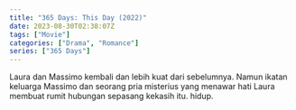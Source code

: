 ```yaml
---
title: "365 Days: This Day (2022)"
date: 2023-08-30T02:38:07Z
tags: ["Movie"]
categories: ["Drama", "Romance"]
series: ["365 Days"]
---
```


Laura dan Massimo kembali dan lebih kuat dari sebelumnya. Namun ikatan keluarga Massimo dan seorang pria misterius yang menawar hati Laura membuat rumit hubungan sepasang kekasih itu. hidup.

<mux-player stream-type="on-demand"
  src="https://kp3d-my.sharepoint.com/personal/ryoo_kp3d_onmicrosoft_com/_layouts/15/download.aspx?share=EfpSP4YNY29AqL0-rds8cjcBM1jE9nH_vrUlDjx_qrr1Zw" metadata-video-title="Qorin (2022)" prefer-playback="mse" controls>
  </mux-player>
  
  
  <script src="https://cdn.jsdelivr.net/npm/@mux/mux-player"></script>
  
 <script>(function() {
if(!window.jwplayer){
/*!
   JW Player version 8.28.1
   Copyright (c) 2023, JW Player, All Rights Reserved
   This source code and its use and distribution is subject to the terms
   and conditions of the applicable license agreement.
   https://www.jwplayer.com/tos/
   This product includes portions of other software. For the full text of licenses, see
   https://ssl.p.jwpcdn.com/player/v/8.28.1/notice.txt
*/(()=>{var e,t,n={696:(e,t,n)=>{"use strict";n.d(t,{Z:()=>r});const r={advertising:{admessage:"This ad will end in xx",cuetext:"Advertisement",displayHeading:"Advertisement",loadingAd:"Loading ad",podmessage:"Ad __AD_POD_CURRENT__ of __AD_POD_LENGTH__.",skipmessage:"Skip ad in xx",skiptext:"Skip"},airplay:"AirPlay",audioTracks:"Audio Tracks",auto:"Auto",buffer:"Loading",cast:"Chromecast",cc:"Closed Captions",close:"Close",errors:{badConnection:"This video cannot be played because of a problem with your internet connection.",cantLoadPlayer:"Sorry, the video player failed to load.",cantPlayInBrowser:"The video cannot be played in this browser.",cantPlayVideo:"This video file cannot be played.",errorCode:"Error Code",liveStreamDown:"The live stream is either down or has ended.",protectedContent:"There was a problem providing access to protected content.",technicalError:"This video cannot be played because of a technical error."},exitFullscreen:"Exit Fullscreen",fullscreen:"Fullscreen",hd:"Quality",liveBroadcast:"Live",logo:"Logo",mute:"Mute",next:"Next",nextUp:"Next Up",notLive:"Not Live",off:"Off",pause:"Pause",pipIcon:"Picture in Picture (PiP)",play:"Play",playback:"Play",playbackRates:"Playback Rates",player:"Video Player",poweredBy:"Powered by",prev:"Previous",related:{autoplaymessage:"Next up in xx",heading:"More Videos"},replay:"Replay",rewind:"Rewind 10 Seconds",settings:"Settings",sharing:{copied:"Copied",email:"Email",embed:"Embed",heading:"Share",link:"Link"},slider:"Seek",stop:"Stop",unmute:"Unmute",videoInfo:"About This Video",volume:"Volume",volumeSlider:"Volume",shortcuts:{playPause:"Play/Pause",volumeToggle:"Mute/Unmute",fullscreenToggle:"Fullscreen/Exit Fullscreen",seekPercent:"Seek %",keyboardShortcuts:"Keyboard Shortcuts",increaseVolume:"Increase Volume",decreaseVolume:"Decrease Volume",seekForward:"Seek Forward",seekBackward:"Seek Backward",spacebar:"SPACE",captionsToggle:"Captions On/Off"},captionsStyles:{subtitleSettings:"Subtitle Settings",color:"Font Color",fontOpacity:"Font Opacity",userFontScale:"Font Size",fontFamily:"Font Family",edgeStyle:"Character Edge",backgroundColor:"Background Color",backgroundOpacity:"Background Opacity",windowColor:"Window Color",windowOpacity:"Window Opacity",white:"White",black:"Black",red:"Red",green:"Green",blue:"Blue",yellow:"Yellow",magenta:"Magenta",cyan:"Cyan",none:"None",raised:"Raised",depressed:"Depressed",uniform:"Uniform",dropShadow:"Drop Shadow"},disabled:"Disabled",enabled:"Enabled",reset:"Reset"}},9128:(e,t,n)=>{"use strict";function r(e,t,n){const r=[],i={},o=function(){for(;r.length>0;){const{command:t,args:n}=r.shift();(i[t]||e[t]).apply(e,n)}};t.forEach((t=>{const s=e[t];i[t]=s,e[t]=function(...e){n()?r.push({command:t,args:e}):(o(),s&&s.apply(this,e))}})),Object.defineProperty(this,"queue",{enumerable:!0,get:()=>r}),this.flush=o,this.empty=function(){r.length=0},this.off=function(){t.forEach((t=>{const n=i[t];n&&(e[t]=n,delete i[t])}))},this.destroy=function(){this.off(),this.empty()}}n.d(t,{Z:()=>r})},4742:(e,t,n)=>{"use strict";n.d(t,{Z:()=>r});const r={debug:!1}},5191:(e,t,n)=>{"use strict";n.d(t,{R:()=>i,a:()=>r});const r=function(e){return e.slice&&"px"===e.slice(-2)&&(e=e.slice(0,-2)),e},i=function(e,t){if(-1===t.toString().indexOf("%"))return 0;if("string"!=typeof e||!e)return 0;if(/^\d*\.?\d+%$/.test(e))return e;const n=e.indexOf(":");if(-1===n)return 0;const r=parseFloat(e.substr(0,n)),i=parseFloat(e.substr(n+1));return r<=0||i<=0?0:i/r*100+"%"}},5083:(e,t,n)=>{"use strict";n.d(t,{G0:()=>d,ZP:()=>p,ke:()=>u});var r=n(5191),i=n(1569),o=n(9888),s=n(6042),a=n(8348),l=n(696),c=n(8518);const u={autoPause:{viewability:!1,pauseAds:!1},autostart:!1,allowFullscreen:!0,bandwidthEstimate:null,bitrateSelection:null,castAvailable:!1,controls:!0,cues:[],defaultPlaybackRate:1,displaydescription:!0,displaytitle:!0,displayPlaybackLabel:!1,enableShortcuts:!0,floating:{mode:"never"},height:360,intl:{},item:0,language:"en",liveTimeout:null,localization:l.Z,mute:!1,nextUpDisplay:!0,playbackRateControls:!1,playbackRates:[.5,1,1.25,1.5,2],renderCaptionsNatively:!1,repeat:!1,stretching:"uniform",volume:90,width:640},d=function(e){return e<5?5:e},p=function(e,t){var p,h;const f=Object.assign({},null==(p=window)||null==(h=p.jwplayer)?void 0:h.defaults,t,e);!function(e){Object.keys(e).forEach((t=>{"id"!==t&&(e[t]=(0,o.serialize)(e[t]))}))}(f);const g=f.forceLocalizationDefaults?u.language:(0,c.G3)(),m=(0,c.tK)(f.intl);f.localization=(0,c.Mh)(l.Z,(0,c.Pm)(f,m,g));const y=Object.assign({},u,f);"."===y.base&&(y.base=(0,i.getScriptPath)("jwplayer.js")),y.base=(y.base||(0,i.loadFrom)()).replace(/\/?$/,"/"),n.p=y.base,y.width=(0,r.a)(y.width),y.height=(0,r.a)(y.height),y.aspectratio=(0,r.R)(y.aspectratio,y.width),"string"==typeof y.volume&&(y.volume=parseFloat(y.volume)),y.volume=(0,s.qh)(y.volume)?Math.min(Math.max(0,y.volume),100):u.volume,y.mute=Boolean(y.mute),y.language=g,y.intl=m;const v=y.playlistIndex;v&&(y.item=v),(0,s.hj)(y.item)||(y.item=0);const b=f.autoPause;b&&(y.autoPause.viewability=!("viewability"in b)||Boolean(b.viewability));const w=y.playbackRateControls;if(w){let e=y.playbackRates;Array.isArray(w)&&(e=w),e=e.filter((e=>(0,s.hj)(e)&&e>=.25&&e<=4)).map((e=>Math.round(100*e)/100)),e.indexOf(1)<0&&e.push(1),e.sort(),y.playbackRateControls=!0,y.playbackRates=e}(!y.playbackRateControls||y.playbackRates.indexOf(y.defaultPlaybackRate)<0)&&(y.defaultPlaybackRate=1),y.playbackRate=y.defaultPlaybackRate,y.aspectratio||delete y.aspectratio;const k=y.playlist;if(k)Array.isArray(k.playlist)&&(y.feedData=k,y.playlist=k.playlist);else{const e=(0,s.ei)(y,["title","description","type","mediaid","image","images","file","sources","tracks","preload","duration","chapters"]);y.playlist=[e]}y.qualityLabels=y.qualityLabels||y.hlslabels,delete y.duration;let C=y.liveTimeout;null!==C&&((0,s.qh)(C)?0!==C&&(C=Math.max(30,C)):C=null,y.liveTimeout=C);const j=parseFloat(y.bandwidthEstimate),P=parseFloat(y.bitrateSelection);return y.bandwidthEstimate=(0,s.qh)(j)?j:function(e){const t=parseFloat(e);return(0,s.qh)(t)?Math.max(t,1):u.bandwidthEstimate}(y.defaultBandwidthEstimate),y.bitrateSelection=(0,s.qh)(P)?P:u.bitrateSelection,y.liveSyncDuration=d(y.liveSyncDuration),y.backgroundLoading=(0,s.jn)(y.backgroundLoading)?y.backgroundLoading:a.Features.backgroundLoading,y}},2894:(e,t,n)=>{"use strict";n.d(t,{Ep:()=>o,Jt:()=>s,Tr:()=>i,Zq:()=>a});var r=n(4446);const i={},o=function(e,t){return()=>{throw new r.rG(r.pJ,e,t)}},s=function(e,t){return()=>{throw new r.rG(null,e,t)}},a=function(){return n.e(681).then(function(e){return n(2739).default}.bind(null,n)).catch(o(r.fU+101))}},623:(e,t,n)=>{"use strict";n.d(t,{ZP:()=>ne,c2:()=>ee});var r=n(9128),i=n(2445),o=n(2894),s=n(393),a=n(8320),l=n(2963),c=n(670),u=n(4601),d=n(4446),p=n(8348);let h=null;const f=function(){const e=window.IntersectionObserverEntry;return!e||!("IntersectionObserver"in window)||!("intersectionRatio"in e.prototype)},g=function(){return(f()?n.e(943).then(function(e){return n(6337)}.bind(null,n)).catch((0,o.Ep)(d.fU+120)):Promise.resolve()).then(o.Zq)},m=function(e){const t=e.get("controls"),r=f(),i=function(e,t){const n=e.get("playlist");if(Array.isArray(n)&&n.length){const r=(0,a.bx)(e.get("item"),n.length),i=(0,a.T5)((0,s.Z)(n[r]),e);for(let n=0;n<i.length;n++){const r=i[n],o=e.getProviders();for(let e=0;e<l.B.length;e++){const n=l.B[e];if(o.providerSupports(n,r))return n.name===t}}}return!1}(e,"html5");return p.OS.tizen?g():t&&r&&i?function(){const e=n.e(605).then(function(e){n(6337);const t=n(2739).default;return u.v.controls=n(5827).default,(0,c.Z)(n(9181).default),t}.bind(null,n)).catch((0,o.Ep)(d.fU+105));return o.Tr.html5=e,e}():t&&i?function(){const e=n.e(207).then(function(e){const t=n(2739).default;return u.v.controls=n(5827).default,(0,c.Z)(n(9181).default),t}.bind(null,n)).catch((0,o.Ep)(d.fU+104));return o.Tr.html5=e,e}():t&&r?n.e(493).then(function(e){n(6337);const t=n(2739).default;return u.v.controls=n(5827).default,t}.bind(null,n)).catch((0,o.Ep)(d.fU+103)):t?n.e(581).then(function(e){const t=n(2739).default;return u.v.controls=n(5827).default,t}.bind(null,n)).catch((0,o.Ep)(d.fU+102)):g()};var y=n(1643),v=n(7263),b=n(676),w=n(8518),k=n(1241),C=n(8381);const j=function(e,t,n){const r=e.attributes;r.playlist=(0,a.ZP)(t),r.feedData=n},P=function(e){const t=e.get("playlist");return new Promise(((n,r)=>{if("string"!=typeof t){const r=e.get("feedData")||{};return j(e,t,r),n()}const i=new v.Z;i.on(y.Ow,(function(t){const r=t.playlist;delete t.playlist,j(e,r,t),n()})),i.on(y.pn,(t=>{j(e,[],{}),r((0,d.l9)(t,d.xk))})),i.load(t)}))},S=function(e){return e.attributes._destroyed};var x=n(1918),O=n(6599),E=n(7010);const T=function(e){const t=e.get("skin")?e.get("skin").url:void 0;if("string"==typeof t&&!function(e){const t=document.styleSheets;for(let n=0,r=t.length;n<r;n++)if(t[n].href===e)return!0;return!1}(t)){const e=!0;return new b.ZP(t,e).load().catch((e=>e))}return Promise.resolve()},A=e=>{const t=e.get("advertising");return Boolean(null==t?void 0:t.outstream)},Z=e=>A(e)?Promise.resolve():P(e).then((()=>{if(e.get("drm")||(0,x.w0)(e.get("playlist")))return(0,x.lD)(e.get("edition"))})).then((()=>{return P(t=e).then((()=>{if(S(t))return;const e=(0,a.s7)(t.get("playlist"),t);t.attributes.playlist=e;try{(0,a._)(e)}catch(e){throw e.code+=d.xk,e}const n=t.getProviders(),r=(0,a.bx)(t.get("item"),e.length),{provider:i,name:s}=n.choose(e[r].sources[0]);return"function"==typeof i?i:o.Tr.html5&&"html5"===s?o.Tr.html5:n.load(s).catch((e=>{throw(0,d.l9)(e,d.y4)}))}));var t})),_=e=>{const t=e.attributes,n=t.error;if(n&&n.code===O.u5){const e=t.pid,n=t.ph,r=new O.ZP(t.key),i=7776e6;if(n>0&&n<4&&e&&r.duration()>-i){return new b.ZP(`//content.jwplatform.com/libraries/${e}.js`).load().then((()=>{const e=window.jwplayer.defaults.key,n=new O.ZP(e);n.error()||n.token()!==r.token()||(t.key=e,t.edition=n.edition(),t.error=n.error())})).catch((()=>{}))}}return Promise.resolve()},M=(e,t)=>{const n=[_(e)];return A(e)||n.push(Promise.resolve()),Promise.all(n)},F=(e,t)=>function(e,t){return n.e(168).then((r=>new(0,n(5545).default)(t).setup(e)).bind(null,n)).catch((0,o.Ep)(d.fU+130))}(e,t).then((()=>T(e))),I=(e,t)=>{const n=()=>function(e,t){return(0,k.Z)(e,t)}(e,t);return(0,E.Z)()?F(e,t).then(n).catch(n):n()},B=function(e){const{attributes:t}=e,{language:n,base:r,setupConfig:i,intl:o}=t,s=(0,w.Pm)(i,o,n);return!(0,w.q2)(n)||(0,w.dl)(s)?Promise.resolve():new Promise((i=>(0,w.Dq)(r,n).then((({response:n})=>{if(!S(e)){if(!n)throw new d.rG(null,d.wH);t.localization=(0,w.Mh)(n,s),i()}})).catch((e=>{i(e.code===d.wH?e:(0,d.l9)(e,d.A6))}))))},L=e=>new Promise((t=>{if(e.attributes.liveSyncDuration>45)return t((0,d.l9)(new Error,d.wM));const n=Array.isArray(e.attributes.playlist)&&e.attributes.playlist.map((e=>e.chapters));return null!=n&&n.length?(0,C.T2)(n,t):t()})),N=function(e){let t;this.start=function(n){const r=I(e,n),i=Promise.all([(o=e,h||(h=m(o)),h),L(e),r,Z(e),M(e),T(e),B(e)]);var o;const s=new Promise(((e,n)=>{t=setTimeout((()=>{n(new d.rG(d.pJ,d.T6))}),6e4);const r=()=>{clearTimeout(t),setTimeout(e,6e4)};i.then(r).catch(r)}));return Promise.race([i,s]).catch((e=>{const t=()=>{throw e};return r.then(t).catch(t)})).then((e=>function(e){if(!e||!e.length)return{core:null,warnings:[]};const t=e.reduce(((e,t)=>e.concat(t)),[]).filter((e=>null==e?void 0:e.code));return{core:e[0],warnings:t}}(e)))},this.destroy=function(){clearTimeout(t),e.set("_destroyed",!0),e=null}};var D=n(2303),$=n(7411),R=n(9888),q=n(4742);let z={removeItem(e){}};try{z=window.localStorage||z}catch(e){}const U=class{constructor(e,t){this.namespace=e,this.items=t}getAllItems(){return this.items.reduce(((e,t)=>{const n=z[`${this.namespace}.${t}`];return n&&(e[t]="captions"!==t?(0,R.serialize)(n):JSON.parse(n)),e}),{})}track(e){this.items.forEach((t=>{e.on(`change:${t}`,((e,n)=>{try{"captions"===t&&(n=JSON.stringify(n)),z[`${this.namespace}.${t}`]=n}catch(e){q.Z.debug&&console.error(e)}}))}))}clear(){this.items.forEach((e=>{z.removeItem(`${this.namespace}.${e}`)}))}};var H=n(7753),V=n(9918),G=n(328),W=n(4225),K=n(7683),Q=n(4609),X=n(5882);n(4671),n(9926);const J=function(e,t){t&&t.code&&(t.sourceError&&console.error(t.sourceError),console.error(d.rG.logMessage(t.code)))},Y=function(e){e&&e.code&&console.warn(d.rG.logMessage(e.code))},ee=function(e,t){if(!document.body.contains(e.currentContainer)){const t=document.getElementById(e.get("id"));t&&(e.currentContainer=t)}e.currentContainer.parentElement&&e.currentContainer.parentElement.replaceChild(t,e.currentContainer),e.currentContainer=t},te=function(e){this._events={},this.modelShim=new H.Z,this.modelShim._qoeItem=new $.Z,this.mediaShim={},this.setup=new N(this.modelShim),this.currentContainer=this.originalContainer=e,this.apiQueue=new r.Z(this,["load","play","pause","seek","stop","playlistItem","playlistNext","playlistPrev","next","preload","setAllowFullscreen","setConfig","setCurrentAudioTrack","setCurrentCaptions","setCurrentQuality","setFullscreen","setPip","requestPip","addButton","removeButton","castToggle","requestCast","setMute","setVolume","setPlaybackRate","addCues","setCues","getCues","setPlaylistItem","stopCasting","getChapters","getCurrentChapter","setChapter","resize","setCaptions","setControls"],(()=>!0))};Object.assign(te.prototype,{on:G.ZP.on,once:G.ZP.once,off:G.ZP.off,trigger:G.ZP.trigger,init(e,t){const n=this.modelShim,r=new U("jwplayer",["volume","mute","captionLabel","captions","bandwidthEstimate","bitrateSelection","qualityLabel","enableShortcuts"]),o=null==r?void 0:r.getAllItems();n.attributes=n.attributes||{},Object.assign(this.mediaShim,V.L4);const s=e,a=(0,i.ZP)(Object.assign({},e),o);a.id=t.id,a.setupConfig=s,Object.assign(n.attributes,a,V.bv),n.getProviders=function(){return new D.Z(a)},n.setProvider=function(){};let l=(0,K.Z)();{n.get("backgroundLoading")||(l=(0,Q.Z)(l.getPrimedElement(),l));const e=this.primeUi=new X.ZP((0,X.GU)(this.originalContainer)).once("gesture",(()=>{l.prime(),this.preload(),e.destroy()}))}return n.on("change:errorEvent",J),this.setup.start(t).then((e=>{const i=e.core;if(!i)throw(0,d.l9)(null,d.y7);if(!this.setup)return;this.on(y.cM,Y),e.warnings.forEach((e=>{this.trigger(y.cM,e)}));const o=this.modelShim.clone();if(o.error)throw o.error;const s=this.apiQueue.queue.slice(0);this.apiQueue.destroy(),Object.assign(this,i.prototype),this.playerSetup(o,t,this.originalContainer,this._events,s,l);const a=this._model;return n.off("change:errorEvent",J),a.on("change:errorEvent",J),r.track(a),this.updatePlaylist(a.get("playlist"),a.get("feedData")).catch((e=>{const t=e.code===d._M?d.IB:d.xk;throw(0,d.l9)(e,t)}))})).then((()=>{this.setup&&this.playerReady()})).catch((e=>{this.setup&&function(e,t,n){Promise.resolve().then((()=>{const r=(0,d.Mm)(d.ud,d.nk,n),i=e._model||e.modelShim;r.message=r.message||i.get("localization").errors[r.key],delete r.key;const o=i.get("contextual");if(!o){const t=(0,W.Z)(e,r);W.Z.cloneIcon&&t.querySelector(".jw-icon").appendChild(W.Z.cloneIcon("error")),ee(e,t)}i.set("errorEvent",r),i.set("state",y.Vy),e.trigger(y.HH,r),o&&t.remove()}))}(this,t,e)}))},playerDestroy(){this.destroy&&this.destroy(),this.apiQueue&&this.apiQueue.destroy(),this.setup&&this.setup.destroy(),this.primeUi&&this.primeUi.destroy(),this.currentContainer!==this.originalContainer&&ee(this,this.originalContainer),this.off(),this._events=this._model=this.modelShim=this.apiQueue=this.primeUi=this.setup=null},getContainer(){return this.currentContainer},get(e){if(this.modelShim)return e in this.mediaShim?this.mediaShim[e]:this.modelShim.get(e)},getItemQoe(){return this.modelShim._qoeItem},getItemPromise:()=>null,setItemCallback(e){this.modelShim&&(this.modelShim.attributes.playlistItemCallback=e)},getConfig(){return Object.assign({},this.modelShim.attributes,this.mediaShim)},getCurrentCaptions(){return this.get("captionsIndex")},getWidth(){return this.get("containerWidth")},getHeight(){return this.get("containerHeight")},getMute(){return this.get("mute")},getProvider(){return this.get("provider")},getState(){return this.get("state")},getAbsolutePosition:()=>null,getAudioTracks:()=>null,getCaptionsList:()=>null,getQualityLevels:()=>null,getVisualQuality:()=>null,getCurrentQuality:()=>-1,getCurrentAudioTrack:()=>-1,getSafeRegion:()=>({x:0,y:0,width:0,height:0}),isBeforeComplete:()=>!1,isBeforePlay:()=>!1,createInstream:()=>null,skipAd(){},getMediaElement(){},attachMedia(){},detachMedia(){}});const ne=te},4446:(e,t,n)=>{"use strict";n.d(t,{A6:()=>w,DD:()=>d,EY:()=>m,H4:()=>O,IB:()=>c,MD:()=>j,Mm:()=>A,Sp:()=>x,T6:()=>o,Y7:()=>b,YQ:()=>u,_M:()=>g,aD:()=>v,fU:()=>a,l9:()=>Z,nk:()=>i,nm:()=>_,o2:()=>f,pJ:()=>P,rG:()=>T,tJ:()=>h,ud:()=>E,ul:()=>C,wH:()=>k,wM:()=>y,xk:()=>l,y4:()=>p,y7:()=>s,zO:()=>S});var r=n(6042);const i=1e5,o=100001,s=100002,a=101e3,l=102e3,c=102700,u=200001,d=202e3,p=104e3,h=203e3,f=203640,g=203700,m=204e3,y=300100,v=300200,b=306e3,w=308e3,k=308640,C="cantPlayVideo",j="badConnection",P="cantLoadPlayer",S="cantPlayInBrowser",x="liveStreamDown",O="protectedContent",E="technicalError";class T{constructor(e,t,n){this.code=(0,r.qh)(t)?t:0,this.sourceError=n||null,e?this.key=e:delete this.key}static logMessage(e){const t=e%1e3,n=Math.floor((e-t)/1e3);let r=e.toString();t>=400&&t<600&&(r=`${n}400-${n}599`);return`JW Player ${e>299999&&e<4e5?"Warning":"Error"} ${e}. For more information see https://developer.jwplayer.com/jw-player/docs/developer-guide/api/errors-reference#${r}`}}const A=function(e,t,n){return n instanceof T&&n.code?n:new T(e,t,n)},Z=function(e,t){const n=A(E,t,e);return n.code=(e&&e instanceof T&&e.code||0)+t,n},_=function(e){const{name:t,message:n}=e;switch(t){case"AbortError":return/pause/.test(n)?303213:/load/.test(n)?303212:303210;case"NotAllowedError":return 303220;case"NotSupportedError":return 303230;default:return 303200}}},6391:(e,t,n)=>{"use strict";n.d(t,{Z:()=>r});const r=[]},7411:(e,t,n)=>{"use strict";n.d(t,{Z:()=>l});var r=n(5004);const i=window.performance||{timing:{}},o=i.timing.navigationStart||(0,r.z)();"now"in i||(i.now=()=>(0,r.z)()-o);const s=()=>o+i.now();var a=function(e,t){if(null==e)throw new TypeError("Cannot convert undefined or null to object");return Object.prototype.hasOwnProperty.call(Object(e),t)};const l=class{constructor(){this.startTimes={},this.sum={},this.counts={},this.ticks={}}start(e){this.startTimes[e]=s(),this.counts[e]=this.counts[e]+1||1}end(e){if(!this.startTimes[e])return;const t=s()-this.startTimes[e];delete this.startTimes[e],this.sum[e]=this.sum[e]+t||t}dump(){const e=Object.assign({},this.sum);for(const t in this.startTimes)if(a(this.startTimes,t)){const n=s()-this.startTimes[t];e[t]=e[t]+n||n}return{counts:Object.assign({},this.counts),sums:e,events:Object.assign({},this.ticks)}}tick(e){this.ticks[e]=s()}clear(e){delete this.ticks[e]}between(e,t){return this.ticks[t]&&this.ticks[e]?this.ticks[t]-this.ticks[e]:null}}},4601:(e,t,n)=>{"use strict";n.d(t,{v:()=>s,z:()=>a});var r=n(2894),i=n(8348);let o=null;const s={},a=function(){return o||(o=i.OS.tizenApp?n.e(74).then(function(e){const t=n(3112).default;return s.controls=t,t}.bind(null,n)).catch((function(){o=null,(0,r.Jt)(301133)()})):n.e(716).then(function(e){const t=n(5827).default;return s.controls=t,t}.bind(null,n)).catch((function(){o=null,(0,r.Jt)(301130)()}))),o}},8348:(e,t,n)=>{"use strict";n.r(t),n.d(t,{Browser:()=>a,Features:()=>c,OS:()=>l});var r=n(2268);const i=(e,t)=>{const n=e.exec(t);if(n&&n.length>1)return n[1]},o=navigator.userAgent,s=()=>{},a={get androidNative(){return(0,r.O7)()},get chrome(){return(0,r.i7)()},get edge(){return(0,r.un)()},get facebook(){return(0,r.DF)()},get firefox(){return(0,r.pZ)()},get ie(){return(0,r.w1)()},get msie(){return(0,r.A)()},get safari(){return(0,r.G6)()},get version(){return((e,t)=>{let n,r,i,o;if(e.chrome)n=-1!==t.indexOf("Chrome")?t.substring(t.indexOf("Chrome")+7):t.substring(t.indexOf("CriOS")+6);else if(e.safari)n=t.substring(t.indexOf("Version")+8);else if(e.firefox)n=t.substring(t.indexOf("Firefox")+8);else if(e.edge){let e=t.indexOf("Edge");-1===e?e=t.indexOf("Edg")+4:e+=5,n=t.substring(e)}else e.ie&&(-1!==t.indexOf("rv:")?n=t.substring(t.indexOf("rv:")+3):-1!==t.indexOf("MSIE")&&(n=t.substring(t.indexOf("MSIE")+5)));return n&&(-1!==(o=n.indexOf(";"))&&(n=n.substring(0,o)),-1!==(o=n.indexOf(" "))&&(n=n.substring(0,o)),-1!==(o=n.indexOf(")"))&&(n=n.substring(0,o)),r=parseInt(n,10),i=parseInt(n.split(".")[1],10)),{version:n,major:r,minor:i}})(this,o)}},l={get android(){return(0,r.Dt)()},get iOS(){return(0,r.gn)()},get mobile(){return(0,r.tq)()},get mac(){return(0,r.id)()},get iPad(){return(0,r.zc)()},get iPhone(){return(0,r.xb)()},get windows(){return o.indexOf("Windows")>-1},get tizen(){return(0,r.yS)()},get tizenApp(){return(0,r.Q6)()},get version(){return((e,t)=>{let n,r,o;if(e.windows)switch(n=i(/Windows(?: NT|)? ([._\d]+)/,t),n){case"6.1":n="7.0";break;case"6.2":n="8.0";break;case"6.3":n="8.1"}else e.android?n=i(/Android ([._\d]+)/,t):e.iOS?n=i(/OS ([._\d]+)/,t):e.mac?n=i(/Mac OS X ([._\d]+)/,t):e.tizen&&(n=i(/Tizen ([._\d]+)/,t));if(n){r=parseInt(n,10);const e=n.split(/[._]/);e&&(o=parseInt(e[1],10))}return{version:n,major:r,minor:o}})(this,o)}},c={get flash(){return(0,r.NO)()},get flashVersion(){return(0,r.dI)()},get iframe(){return(0,r.cL)()},get passiveEvents(){return(()=>{let e=!1;try{const t=Object.defineProperty({},"passive",{get:()=>e=!0});window.addEventListener("testPassive",s,t),window.removeEventListener("testPassive",s,t)}catch(e){}return e})()},get backgroundLoading(){return!(l.iOS||a.safari||l.tizen)}}},1643:(e,t,n)=>{"use strict";n.d(t,{$_:()=>j,$j:()=>_,AQ:()=>I,Ax:()=>P,B1:()=>m,Bs:()=>be,Ew:()=>D,FU:()=>$,Gj:()=>me,HH:()=>U,Hy:()=>re,Ib:()=>he,Je:()=>q,Jl:()=>F,K5:()=>v,Kb:()=>r,Ms:()=>T,NZ:()=>Z,O1:()=>J,Ow:()=>ae,P:()=>g,QF:()=>pe,R2:()=>G,RF:()=>Ce,Rc:()=>A,Rt:()=>C,SL:()=>fe,Sv:()=>h,TJ:()=>W,U3:()=>b,UF:()=>de,UW:()=>ie,UZ:()=>ee,V$:()=>L,Vy:()=>l,WE:()=>S,Wp:()=>d,Z_:()=>ge,_5:()=>s,_B:()=>ce,aM:()=>te,aQ:()=>z,bc:()=>i,cM:()=>k,cq:()=>R,cy:()=>B,gO:()=>se,gy:()=>X,h7:()=>we,ik:()=>c,j0:()=>le,jt:()=>ue,k3:()=>x,l5:()=>ve,nQ:()=>u,nv:()=>p,oZ:()=>K,ot:()=>f,pi:()=>N,pn:()=>w,qG:()=>ke,r0:()=>a,rx:()=>Y,s$:()=>M,sF:()=>oe,t6:()=>je,tP:()=>y,uL:()=>O,uT:()=>V,uc:()=>H,ug:()=>ne,wh:()=>E,xQ:()=>o,xf:()=>ye,yH:()=>Q});const r="buffering",i="idle",o="complete",s="paused",a="playing",l="error",c="loading",u="stalled",d="drag",p="dragStart",h="dragEnd",f="click",g="doubleClick",m="over",y="move",v="enter",b="out",w=l,k="warning",C="adClick",j="mediaLoaded",P="adPause",S="adPlay",x="adSkipped",O="adTime",E="autostartNotAllowed",T=o,A="ready",Z="seek",_="beforePlay",M="beforeComplete",F="bufferFull",I="absolutePositionReady",B="displayClick",L="playlistComplete",N="cast",D="mediaError",$="firstFrame",R="playAttempt",q="playAttemptFailed",z="seeked",U="setupError",H="state",V="bufferChange",G="time",W="ratechange",K="mediaType",Q="volume",X="mute",J="metadataCueParsed",Y="meta",ee="levels",te="levelsChanged",ne="visualQuality",re="controls",ie="fullscreen",oe="resize",se="playlistItem",ae="playlist",le="audioTracks",ce="audioTrackChanged",ue="subtitlesTracks",de="subtitlesTrackChanged",pe="playbackRateChanged",he="logoClick",fe="captionsList",ge="captionsChanged",me="providerFirstFrame",ye="userAction",ve="instreamClick",be="breakpoint",we="fullscreenchange",ke="bandwidthEstimate",Ce="float",je="chapter"},9918:(e,t,n)=>{"use strict";n.d(t,{L4:()=>i,OG:()=>s,bv:()=>r,ni:()=>o});const r={audioMode:!1,itemMeta:{},playbackRate:1,playRejected:!1,state:n(1643).bc,itemReady:!1,controlsEnabled:!1},i={position:0,duration:0,buffer:0,currentTime:0},o=120,s=25},7753:(e,t,n)=>{"use strict";n.d(t,{Z:()=>i});var r=n(328);class i extends r.ZP{constructor(){super(),this.attributes=Object.create(null)}addAttributes(e){Object.keys(e).forEach((t=>{this.add(t,e[t])}))}add(e,t){Object.defineProperty(this,e,{get:()=>this.attributes[e],set:t=>{this.set(e,t)},enumerable:!1}),this.attributes[e]=t}get(e){return this.attributes[e]}set(e,t){if(this.attributes[e]===t)return;const n=this.attributes[e];this.attributes[e]=t,this.trigger(`change:${e}`,this,t,n)}clone(){const e={},t=this.attributes;if(t)for(const n in t)e[n]=t[n];return e}change(e,t,n){this.on(`change:${e}`,t,n);const r=this.get(e);return t.call(n,this,r,r),this}}},7941:(e,t,n)=>{"use strict";n.d(t,{dZ:()=>o,my:()=>a,qk:()=>s,r1:()=>i});var r=n(2957);const i=e=>{let t="";return e&&(e.localName?t=e.localName:e.baseName&&(t=e.baseName)),t},o=e=>{let t="";return e&&(e.textContent?t=(0,r.fy)(e.textContent):e.text&&(t=(0,r.fy)(e.text))),t},s=(e,t)=>e.childNodes[t],a=e=>e.childNodes?e.childNodes.length:0},6769:(e,t,n)=>{"use strict";n.d(t,{Z:()=>h});var r=n(7941),i=n(2957);const o=e=>{const t=[];for(let n=0;n<(0,r.my)(e);n++){const i=e.childNodes[n];"jwplayer"===i.prefix&&"mediatypes"===(0,r.r1)(i).toLowerCase()&&t.push((0,r.dZ)(i))}return t},s=e=>{const t={zh:"Chinese",nl:"Dutch",en:"English",fr:"French",de:"German",it:"Italian",ja:"Japanese",pt:"Portuguese",ru:"Russian",es:"Spanish"};return t[e]?t[e]:e},a=function(e,t){const n=[];for(let l=0;l<(0,r.my)(e);l++){const c=e.childNodes[l];if("media"===c.prefix){if(!(0,r.r1)(c))continue;switch((0,r.r1)(c).toLowerCase()){case"content":if((0,i.Dc)(c,"duration")&&(t.duration=(0,i.m9)((0,i.Dc)(c,"duration"))),(0,i.Dc)(c,"url")){t.sources||(t.sources=[]);const e={file:(0,i.Dc)(c,"url"),type:(0,i.Dc)(c,"type"),width:(0,i.Dc)(c,"width"),label:(0,i.Dc)(c,"label")},n=o(c);n.length&&(e.mediaTypes=n),t.sources.push(e)}(0,r.my)(c)>0&&(t=a(c,t));break;case"title":t.title=(0,r.dZ)(c);break;case"description":t.description=(0,r.dZ)(c);break;case"guid":t.mediaid=(0,r.dZ)(c);break;case"thumbnail":t.image||(t.image=(0,i.Dc)(c,"url"));break;case"group":a(c,t);break;case"subtitle":{const e={file:(0,i.Dc)(c,"url"),kind:"captions"};(0,i.Dc)(c,"lang").length>0&&(e.label=s((0,i.Dc)(c,"lang"))),n.push(e);break}}}}t.tracks||(t.tracks=[]);for(let e=0;e<n.length;e++)t.tracks.push(n[e]);return t},l=a;var c=n(9888);const u=function(e,t){const n="default",o="label",s="file",a=[],l=[],u=t;for(let u=0;u<e.childNodes.length;u++){const d=e.childNodes[u];if("jwplayer"===d.prefix){const e=(0,r.r1)(d);"source"===e?(delete t.sources,a.push({file:(0,i.Dc)(d,s),default:(0,i.Dc)(d,n),label:(0,i.Dc)(d,o),type:(0,i.Dc)(d,"type")})):"track"===e?(delete t.tracks,l.push({file:(0,i.Dc)(d,s),default:(0,i.Dc)(d,n),kind:(0,i.Dc)(d,"kind"),label:(0,i.Dc)(d,o)})):(t[e]=(0,c.serialize)((0,r.dZ)(d)),"file"===e&&t.sources&&delete t.sources)}t[s]||(t[s]=t.link)}if(a.length){t.sources=[];for(let e=0;e<a.length;e++){const t=a[e];t.file.length>0&&(t[n]="true"===a[e][n],t.label||delete t.label,u.sources.push(t))}}if(l.length){t.tracks=[];for(let e=0;e<l.length;e++){const t=l[e];t.file&&t.file.length>0&&(t[n]="true"===l[e][n],t.kind=l[e].kind.length?l[e].kind:"captions",t.label||delete t.label,u.tracks.push(t))}}return u};var d=n(393);const p=e=>{const t={};for(let n=0;n<e.childNodes.length;n++){const o=e.childNodes[n],s=(0,r.r1)(o);if(s)switch(s.toLowerCase()){case"enclosure":t.file=(0,i.Dc)(o,"url");break;case"title":t.title=(0,r.dZ)(o);break;case"guid":t.mediaid=(0,r.dZ)(o);break;case"pubdate":t.date=(0,r.dZ)(o);break;case"description":t.description=(0,r.dZ)(o);break;case"link":t.link=(0,r.dZ)(o);break;case"category":t.tags?t.tags+=(0,r.dZ)(o):t.tags=(0,r.dZ)(o)}}return new d.Z(u(e,l(e,t)))};function h(e){const t=[];t.feedData={};for(let n=0;n<(0,r.my)(e);n++){const i=(0,r.qk)(e,n);if("channel"===(0,r.r1)(i).toLowerCase())for(let e=0;e<(0,r.my)(i);e++){const n=(0,r.qk)(i,e),o=(0,r.r1)(n).toLowerCase();"item"===o?t.push(p(n)):o&&(t.feedData[o]=(0,r.dZ)(n))}}return t}},2557:(e,t,n)=>{"use strict";n.d(t,{t:()=>r,u:()=>i});class r{constructor(e,t){this.defaultLanguage=e,this.timestamps=t}}class i{constructor({title:e={},group:t,time:n,image:r}){this.title={},this.time=n,this.group=t,this.image=r,Object.keys(e).forEach((t=>{const n=e[t];this.addTitle(t,n)}))}addTitle(e,t){this.title[e]=t}}},393:(e,t,n)=>{"use strict";n.d(t,{Z:()=>l});var r=n(6053);const i=["captions","metadata","thumbnails","chapters"],o=function(e){if(!e||!e.file)return;const t=Object.assign({},{kind:"captions",default:!1},e);var n;return t.kind=(n=t.kind,-1!==i.indexOf(n)?t.kind:"captions"),t.default=Boolean(t.default),t};var s=n(9918);const a=Array.isArray,l=function(e){a((e=e||{}).tracks)||delete e.tracks;const t=Object.assign({},{sources:[],tracks:[],minDvrWindow:s.ni},e);t.sources!==Object(t.sources)||a(t.sources)||(t.sources=[(0,r.Z)(t.sources)]),a(t.sources)&&0!==t.sources.length||(e.levels?t.sources=e.levels:t.sources=[(0,r.Z)(e)]);for(let e=0;e<t.sources.length;e++){const n=t.sources[e];if(!n)continue;const i=n.default;n.default=!!i&&"true"===i.toString(),t.sources[e].label||(t.sources[e].label=e.toString()),t.sources[e]=(0,r.Z)(t.sources[e])}return t.sources=t.sources.filter(Boolean),a(t.tracks)||(t.tracks=[]),a(t.captions)&&(t.tracks=t.tracks.concat(t.captions),delete t.captions),t.tracks=t.tracks.map(o).filter(Boolean),t}},7263:(e,t,n)=>{"use strict";n.d(t,{Z:()=>c});var r=n(1643),i=n(7941),o=n(6769),s=n(6886),a=n(328),l=n(4446);const c=function(){const e=Object.assign(this,a.ZP),t=function(t){t instanceof l.rG&&!t.code&&(t=new l.rG(l.ul,0)),e.trigger(r.pn,t)},n=function(n){try{const t=n.responseXML?n.responseXML.childNodes:null;let s,a=null;if(t){for(let e=0;e<t.length&&(a=t[e],8===a.nodeType);e++);if(a&&"xml"===(0,i.r1)(a)&&(a=a.nextSibling),a&&"rss"===(0,i.r1)(a)){const e=(0,o.Z)(a);s=Object.assign({playlist:e},e.feedData)}}if(!s)try{const e=JSON.parse(n.responseText);if(Array.isArray(e))s={playlist:e};else{if(!Array.isArray(e.playlist))throw Error("Playlist is not an array");s=e}}catch(e){throw new l.rG(l.ul,621,e)}e.trigger(r.Ow,s)}catch(e){t(e)}};this.load=function(e){(0,s.h)(e,n,((e,n,r,i)=>{t(i)}))},this.destroy=function(){this.off()}}},8320:(e,t,n)=>{"use strict";n.d(t,{ZP:()=>v,s7:()=>f,T5:()=>y,YF:()=>h,_:()=>g,bx:()=>m});const r={none:!0,metadata:!0,auto:!0},i=(e,t)=>r[e]?e:r[t]?t:"metadata";var o=n(393),s=n(6053),a=n(2303),l=n(4446);const c=(e,t)=>void 0===e?t:e,u=(e,t,n)=>{n in t&&(e[n]=t[n])},d=(e,t)=>{const{attributes:n}=t,{sources:r,allSources:o,preload:a,drm:l}=e,d=c(e.withCredentials,n.withCredentials);return(o||r).map((function(t){if(t!==Object(t))return null;u(t,n,"androidhls"),u(t,n,"hlsjsdefault"),u(t,n,"safarihlsjs"),((e,t,n)=>{if(e.liveSyncDuration)return;const r=t.liveSyncDuration?t:n;u(e,r,"liveSyncDuration")})(t,e,n),u(t,n,"_hlsjsProgressive"),t.preload=i(t.preload,a);const r=t.drm||l||n.drm;r&&(t.drm=r);const o=c(t.withCredentials,d);return void 0!==o&&(t.withCredentials=o),(0,s.Z)(t)})).filter(Boolean)},p=(e,t)=>{t&&t.choose||(t=new a.Z);const n=((e,t)=>{for(let n=0;n<e.length;n++){const r=e[n],{providerToCheck:i}=t.choose(r);if(i)return{type:r.type,provider:i}}return null})(e,t);if(!n)return[];const r=n.provider,i=n.type;return e.filter((function(e){return e.type===i&&t.providerSupports(r,e)}))},h=(e,t,n)=>{const r=e.getProviders(),o=e.get("preload"),s=e.get("jwStart"),a=Object.assign({},t);if(a.preload=i(t.preload,o),a.allSources=d(a,e),a.sources=p(a.allSources,r),a.sources.length)return a.file=a.sources[0].file,a.feedData=n,s&&-1!==s&&e.get("generateSEOMetadata")&&(a.starttime=s),(e=>{const t=e.sources[0].liveSyncDuration;return t&&(e.liveSyncDuration=e.dvrSeekLimit=t),e})(a)},f=(e,t,n)=>{const r=Object.assign({},n);return delete r.playlist,e.map((e=>h(t,e,r))).filter(Boolean)},g=e=>{if(!Array.isArray(e)||0===e.length)throw new l.rG(l.ul,630)},m=(e,t)=>{let n=(parseInt(e,10)||0)%t;return n<0&&(n+=t),n},y=(e,t)=>p(d(e,t),t.getProviders()),v=function(e){return(Array.isArray(e)?e:[e]).map(o.Z)}},6053:(e,t,n)=>{"use strict";n.d(t,{Z:()=>o});var r=n(7034),i=n(2957);const o=function(e){if(!e||!e.file)return;const t=Object.assign({},{default:!1,type:""},e);t.file=(0,i.fy)(`${t.file}`);const n=/^[^/]+\/(?:x-)?([^/]+)$/,o=t.type;if(n.test(o)&&(t.mimeType=o,t.type=o.replace(n,"$1")),(0,r.isYouTube)(t.file)?t.type="youtube":(0,r.isRtmp)(t.file)?t.type="rtmp":t.type||(t.type=(0,i.AO)(t.file)),t.type){switch(t.type){case"m3u8":case"vnd.apple.mpegurl":t.type="hls";break;case"dash+xml":t.type="dash";break;case"m4a":t.type="aac";break;case"smil":t.type="rtmp"}return Object.keys(t).forEach((function(e){""===t[e]&&delete t[e]})),t}}},4101:(e,t,n)=>{"use strict";n.d(t,{Z:()=>u});var r=n(676),i=n(9888),o=n(2957),s=n(4446),a=n(3487);const l=function(e){if("string"!=typeof e)return;const t=(e=e.split("?")[0]).indexOf("://");if(t>0)return 0;const n=e.indexOf("/"),r=(0,o.AO)(e);return!(t<0&&n<0)||r&&isNaN(r)?1:2},c=function(e){this.url=e,this.promise_=null};Object.defineProperties(c.prototype,{promise:{get(){return this.load()},set(){}}}),Object.assign(c.prototype,{load(){let e=this.promise_;if(!e){if(2===l(this.url))return Promise.resolve(this);const t=new r.ZP((e=>{switch(l(e)){case 0:return e;case 1:return(0,i.getAbsolutePath)(e,window.location.href)}})(this.url));this.loader=t,e=t.load().then((()=>this)),this.promise_=e}return e},registerPlugin(e,t,n){this.name=e,this.target=t,this.js=n},getNewInstance(e,t,n){const r=this.js;if("function"!=typeof r)throw new s.rG(null,(0,a.bX)(this.url)+100);const i=new r(e,t,n);return i.addToPlayer=function(){const e=this.getContainer().querySelector(".jw-overlays");e&&(n.left=e.style.left,n.top=e.style.top,e.appendChild(n))},i.resizeHandler=function(){const e=this.getContainer().querySelector(".jw-overlays");e&&i.resize(e.clientWidth,e.clientHeight)},i}});const u=c},1241:(e,t,n)=>{"use strict";n.d(t,{Z:()=>d,f:()=>u});var r=n(4446),i=n(3487);const o=function(){this.load=function(e,t,n,o){return n&&"object"==typeof n?Promise.all(Object.keys(n).filter((e=>e)).map((s=>{const a=n[s];return t.setupPlugin(s).then((t=>{if(!o.attributes._destroyed)return(0,i.MK)(t,a,e)})).catch((e=>(t.removePlugin(s),e.code?e:new r.rG(null,(0,i.bX)(s),e))))}))):Promise.resolve()}};var s=n(4101),a=n(5499);const l={};const c=new class{setupPlugin(e){const t=this.getPlugin(e);if(t)return t.url!==e&&(0,a.c)(`JW Plugin "${(0,i.Nq)(e)}" already loaded from "${t.url}". Ignoring "${e}."`),t.promise;return this.addPlugin(e).load()}addPlugin(e){const t=(0,i.Nq)(e);let n=l[t];return n||(n=new s.Z(e),l[t]=n),n}getPlugin(e){return l[(0,i.Nq)(e)]}removePlugin(e){delete l[(0,i.Nq)(e)]}getPlugins(){return l}},u=function(e,t,n){const r=c.addPlugin(e);r.js||r.registerPlugin(e,t,n)};function d(e,t){const n=e.get("plugins");window.jwplayerPluginJsonp=u;return(e.pluginLoader=e.pluginLoader||new o).load(t,c,n,e).then((t=>{if(!e.attributes._destroyed)return delete window.jwplayerPluginJsonp,t}))}},7164:(e,t,n)=>{"use strict";n.d(t,{MK:()=>s,Nq:()=>i,bX:()=>o});var r=n(5950);const i=function(e){const t=/\/((.(?!\/))+?)\.js/i.exec(e),n=(null==t?void 0:t[1])||e;return n&&"jwpsrv-dnt"===n?"jwpsrv":n},o=e=>305e3,s=(e,t,n)=>{const i=e.name,o=Object.assign({},t,(0,r.vl)(e.url));const s=document.createElement("div");s.id=`${n.id}_${i}`,s.className="jw-plugin jw-reset";const a=e.getNewInstance(n,o,s);return n.addPlugin(i,a),a}},7683:(e,t,n)=>{"use strict";n.d(t,{V:()=>o,Z:()=>s});var r=n(658);const i=e=>{e.src||e.load()},o=e=>{const t=document.createElement("video");return t.className="jw-video jw-reset",t.setAttribute("tabindex","-1"),t.setAttribute("disableRemotePlayback",""),t.setAttribute("webkit-playsinline",""),t.setAttribute("playsinline",""),e&&Object.keys(e).forEach((n=>{t.setAttribute(n,e[n])})),t};function s(){const e=r.Jx,t=[],n=[];for(let r=0;r<e;r++){const e=o();t.push(e),n.push(e),i(e)}const s=n.shift(),a=n.shift();let l=!1;return{primed:()=>l,prime(){t.forEach(i),l=!0},played(){l=!0},getPrimedElement:()=>n.shift()||null,getAdElement:()=>s,getTestElement:()=>a,clean(e){if(e.src){e.removeAttribute("src");try{e.load()}catch(e){}}},recycle(e){e&&!n.some((t=>t===e))&&(this.clean(e),n.push(e))},syncVolume(e){const n=Math.min(Math.max(0,e/100),1);t.forEach((e=>{e.volume=n}))},syncMute(e){t.forEach((t=>{t.muted=e}))}}}},658:(e,t,n)=>{"use strict";n.d(t,{HB:()=>o,Jx:()=>r,l_:()=>i});const r=4,i=5,o=1},4609:(e,t,n)=>{"use strict";function r(e,t){return Object.assign({},t,{prime(){e.src||e.load()},getPrimedElement:()=>e,clean(){t.clean(e)},recycle(){t.clean(e)}})}n.d(t,{Z:()=>r})},6528:(e,t,n)=>{"use strict";n.d(t,{Z:()=>l});var r=n(1643),i=n(1384);const o=function(){},s=()=>!1,a={name:"default"},l={supports:s,play:o,pause:o,preload:o,load:o,stop:o,volume:o,mute:o,seek:o,resize:o,remove:o,destroy:o,setVisibility:o,setFullscreen(e){return(0,i.CX)(this,e)},getFullscreen:s,supportsFullscreen:s,getContainer:o,setContainer:o,getName:()=>a,getQualityLevels:o,getCurrentQuality:o,setCurrentQuality:o,getAudioTracks:o,getCurrentAudioTrack:o,setCurrentAudioTrack:o,getSeekRange(){return{start:0,end:this.getDuration()}},setPlaybackRate:o,getPlaybackRate:()=>1,getBandwidthEstimate:()=>null,getLiveLatency:()=>null,attachMedia:o,detachMedia:o,init:o,setState(e){this.state=e,this.trigger(r.uc,{newstate:e})},sendMediaType(e){const{type:t,mimeType:n}=e[0],i="aac"===t||"mp3"===t||"mpeg"===t||n&&0===n.indexOf("audio/");this.trigger(r.oZ,{mediaType:i?"audio":"video"})},getDuration:()=>0,trigger:o}},1628:(e,t,n)=>{"use strict";n.d(t,{V:()=>i});var r=n(8348);const i=e=>"hls"===e.type&&r.OS.android?!1!==e.androidhls&&(!r.Browser.firefox&&parseFloat(r.OS.version.version||"0")>=4.4):null},12:(e,t,n)=>{"use strict";n.d(t,{U:()=>r});const r={}},670:(e,t,n)=>{"use strict";n.d(t,{Z:()=>a});var r=n(12),i=n(2963),o=n(6528),s=n(6042);n(328);function a(e){const t=e.getName().name;if(!r.U[t]){if(!(0,s.sE)(i.B,(0,s.wB)({name:t}))){if(!(0,s.mf)(e.supports))throw new Error("Tried to register a provider with an invalid object");i.B.unshift({name:t,supports:e.supports})}0,(0,s.ce)(e.prototype,o.Z),r.U[t]=e}}},6593:(e,t,n)=>{"use strict";n.d(t,{B:()=>l,H:()=>a});var r=n(1628),i=n(7034),o=n(9025);const s={aac:"audio/mp4",mp4:"video/mp4",f4v:"video/mp4",m4v:"video/mp4",mov:"video/mp4",mp3:"audio/mpeg",mpeg:"audio/mpeg",ogv:"video/ogg",ogg:"video/ogg",oga:"video/ogg",vorbis:"video/ogg",webm:"video/webm",f4a:"video/aac",m3u8:"application/vnd.apple.mpegurl",m3u:"application/vnd.apple.mpegurl",hls:"application/vnd.apple.mpegurl"},a=e=>{if(!o.Z||!o.Z.canPlayType)return!1;if(!1===(0,r.V)(e))return!1;const t=e.file,n=e.type;if((0,i.isRtmp)(t,n))return!1;let a=e.mimeType||s[n];if(!a)return!1;const l=e.mediaTypes;return null!=l&&l.length&&(a=[a].concat(l.slice()).join("; ")),Boolean(o.Z.canPlayType(a))},l=[{name:"html5",supports:a}]},1384:(e,t,n)=>{"use strict";n.d(t,{CX:()=>l,IP:()=>d,If:()=>a,Nm:()=>u});var r=n(1643);let i,o,s=!1;const a=()=>s,l=function(e,t){if(t=Boolean(t)){try{const t=e.video.webkitEnterFullscreen||e.video.webkitEnterFullScreen;t&&t.apply(e.video)}catch(e){return!1}return e.getFullscreen()}const n=e.video.webkitExitFullscreen||e.video.webkitExitFullScreen;return n&&n.apply(e.video),t},c=function(e,t,n){s=n,e.trigger(r.h7,{target:t.target,jwstate:n})},u=function(e,t){i=t=>c(e,t,!0),o=t=>c(e,t,!1),t.addEventListener("webkitbeginfullscreen",i),t.addEventListener("webkitendfullscreen",o)},d=e=>{e.removeEventListener("webkitbeginfullscreen",i),e.removeEventListener("webkitendfullscreen",o)}},6875:(e,t,n)=>{"use strict";n.d(t,{Z:()=>r});const r="hidden"in document?function(){return!document.hidden}:"webkitHidden"in document?function(){return!document.webkitHidden}:function(){return!0}},6886:(e,t,n)=>{"use strict";n.d(t,{E:()=>a,h:()=>p});var r=n(9888),i=n(7034),o=n(4446);const s=function(){},a=e=>{e.onload=null,e.onprogress=null,e.onreadystatechange=null,e.onerror=null,"abort"in e&&e.abort()},l=(e,t,n,r)=>{e.onerror(t,e.url,e.xhr,new o.rG(t,n,r))},c=(e,t,n)=>{const r=t.documentElement;if(!n.requireValidXML||"parsererror"!==r.nodeName&&!r.getElementsByTagName("parsererror").length)return e.responseXML||(e=Object.assign({},e,{responseXML:t})),n.oncomplete(e);l(n,o.ul,601)},u=e=>function(t){const n=t.currentTarget||e.xhr;if(clearTimeout(e.timeoutId),e.responseType){if("json"===e.responseType)return((e,t)=>{if(!e.response||"string"==typeof e.response&&'"'!==e.responseText.substr(1))try{e=Object.assign({},e,{response:JSON.parse(e.responseText)})}catch(e){return void l(t,o.ul,611,e)}return t.oncomplete(e)})(n,e)}else{let t,s=n.responseXML;if(s)try{t=s.firstChild}catch(e){}if(s&&t)return c(n,s,e);var i;if(e.useDomParser&&n.responseText&&!s)if(s=(0,r.parseXML)(n.responseText),null!=(i=s)&&i.firstChild)return c(n,s,e);if(e.requireValidXML)return void l(e,o.ul,602)}e.oncomplete(n)};let d;const p=(e,t,n,r)=>{var c;let p;e===Object(e)&&(e=(r=e).url);const h=Object.assign({xhr:null,url:e,withCredentials:!1,retryWithoutCredentials:!1,timeout:6e4,timeoutId:-1,oncomplete:t||s,onerror:n||s,mimeType:r&&!r.responseType?"text/xml":"",requireValidXML:!1,responseType:null!=(c=r)&&c.plainText?"text":"",useDomParser:!1,requestFilter:null},r),f=d("Error loading file",h);if("XMLHttpRequest"in window){if(p=h.xhr=h.xhr||new window.XMLHttpRequest,"function"==typeof h.requestFilter){let t;try{t=h.requestFilter({url:e,xhr:p})}catch(e){return f(e,5),p}t&&"open"in t&&"send"in t&&(p=h.xhr=t)}p.onreadystatechange=(e=>function(t){const n=t.currentTarget||e.xhr;if(4===n.readyState){clearTimeout(e.timeoutId);const r=n.status;if(r>=400)return void l(e,o.ul,r<600?r:6);if(200===r)return u(e)(t);0===r&&(0,i.isFileProtocol)()&&!/^[a-z][a-z0-9+.-]*:/.test(e.url)&&l(e,o.ul,7)}})(h),p.onerror=f,"overrideMimeType"in p?h.mimeType&&p.overrideMimeType(h.mimeType):h.useDomParser=!0;try{e=e.replace(/#.*$/,""),p.open("GET",e,!0)}catch(e){return f(e,3),p}if(h.responseType)try{p.responseType=h.responseType}catch(e){}h.timeout&&(h.timeoutId=setTimeout((function(){a(p),l(h,o.ud,1)}),h.timeout),p.onabort=function(){clearTimeout(h.timeoutId)});try{h.withCredentials&&"withCredentials"in p&&(p.withCredentials=!0),p.send()}catch(e){f(e,4)}return p}l(h,o.ud,2)};d=(e,t)=>function(e,n){const r=e.currentTarget||t.xhr;if(clearTimeout(t.timeoutId),t.retryWithoutCredentials&&t.xhr.withCredentials){a(r);const e=Object.assign({},t,{xhr:null,withCredentials:!1,retryWithoutCredentials:!1});p(e)}else!n&&r.status>=400&&r.status<600&&(n=r.status),l(t,n?o.ul:o.ud,n||6,e)}},328:(e,t,n)=>{"use strict";n.d(t,{IH:()=>c,S1:()=>u,X$:()=>d,ZP:()=>a,on:()=>l,wj:()=>p});var r=function(e,t){if(null==e)throw new TypeError("Cannot convert undefined or null to object");return Object.prototype.hasOwnProperty.call(Object(e),t)};const i=(e,t,n,r)=>{let i=-1;const o=e.length;for(;++i<o;){const o=e[i];if(r)try{o.callback.apply(o.context||n,t)}catch(e){console.log(`Error in "${r}" event handler:`,e)}else o.callback.apply(o.context||n,t)}},o=/\s+/,s=(e,t,n,i)=>{if(!n)return!0;if("object"==typeof n){for(const o in n)r(n,o)&&e[t].apply(e,[o,n[o]].concat(i));return!1}if(o.test(n)){const r=n.split(o);for(let n=0,o=r.length;n<o;n++)e[t].apply(e,[r[n]].concat(i));return!1}return!0};class a{on(e,t,n){if(!s(this,"on",e,[t,n])||!t)return this;const r=this._events||(this._events={});return(r[e]||(r[e]=[])).push({callback:t,context:n}),this}once(e,t,n){if(!s(this,"once",e,[t,n])||!t)return this;let r=0;const i=this,o=function(){r++||(i.off(e,o),t.apply(this,arguments))};return o._callback=t,this.on(e,o,n)}off(e,t,n){if(!this._events||!s(this,"off",e,[t,n]))return this;if(!e&&!t&&!n)return delete this._events,this;const r=e?[e]:Object.keys(this._events);for(let i=0,o=r.length;i<o;i++){e=r[i];const o=this._events[e];if(o){const r=this._events[e]=[];if(t||n)for(let e=0,i=o.length;e<i;e++){const i=o[e];(t&&t!==i.callback&&t!==i.callback._callback||n&&n!==i.context)&&r.push(i)}r.length||delete this._events[e]}}return this}trigger(e,...t){if(!this._events)return this;if(!s(this,"trigger",e,t))return this;const n=this._events[e],r=this._events.all;return n&&i(n,t,this),r&&i(r,arguments,this),this}triggerSafe(e,...t){if(!this._events)return this;if(!s(this,"trigger",e,t))return this;const n=this._events[e],r=this._events.all;return n&&i(n,t,this,e),r&&i(r,arguments,this,e),this}}const l=a.prototype.on,c=a.prototype.once,u=a.prototype.off,d=a.prototype.trigger,p=a.prototype.triggerSafe;a.on=l,a.once=c,a.off=u,a.trigger=d},2268:(e,t,n)=>{"use strict";n.d(t,{A:()=>d,DF:()=>c,Dt:()=>v,G6:()=>m,NO:()=>C,O7:()=>b,Q6:()=>h,cL:()=>k,dI:()=>j,gn:()=>y,i7:()=>f,id:()=>l,pZ:()=>o,tq:()=>w,un:()=>u,w1:()=>g,xb:()=>s,yS:()=>p,zc:()=>a});const r=e=>null!==navigator.userAgent.match(e),i=()=>"MacIntel"===navigator.platform&&navigator.maxTouchPoints>1,o=()=>r(/firefox\//i),s=()=>r(/iP(hone|od)/i),a=()=>r(/iPad/i)||i(),l=()=>r(/Macintosh/i)&&!i(),c=()=>r(/FBAV/i),u=()=>r(/\sEdge?\/\d+/i),d=()=>r(/msie/i),p=()=>r(/SMART-TV/),h=()=>p()&&!r(/SamsungBrowser/),f=()=>r(/\s(?:(?:Headless)?Chrome|CriOS)\//i)&&!u()&&!r(/UCBrowser/i),g=()=>!r(/\sEdg\/\d+/i)&&(u()||r(/trident\/.+rv:\s*11/i)||d()),m=()=>r(/safari/i)&&!r(/(?:Chrome|CriOS|chromium|android|phantom)/i)&&!p(),y=()=>r(/iP(hone|ad|od)/i)||i(),v=function(){return"boolean"==typeof v.mock_?v.mock_:r(/Android/i)&&!r(/Windows Phone/i)},b=()=>!(r(/chrome\/[123456789]/i)&&!r(/chrome\/18/i)&&!o())&&v();v.mock_=null;const w=()=>y()||v()||r(/Windows Phone/i),k=function(){if("boolean"==typeof k.mock_)return k.mock_;try{return window.self!==window.top}catch(e){return!0}};k.mock_=null;const C=()=>!1,j=()=>0},8381:(e,t,n)=>{"use strict";n.d(t,{$W:()=>a,Mf:()=>c,T2:()=>u,_b:()=>l});var r=n(8518),i=n(2557),o=n(4446);const s=e=>t=>0===t.indexOf(e),a=function(e,t){const n=[];if(!e||!e.timestamps||!e.timestamps.length)return n;const i=e.timestamps.sort(((e,t)=>e.begin-t.begin));return i.forEach(((o,a)=>{const l=((e,t="en")=>{let n=(0,r.G3)();const i=Object.keys(e.title),o=i[0];for(;!e.title[n];){const e=i.find(s(n));if(e){n=e;break}const t=n.lastIndexOf("-");if(t<=0){n=null;break}n=n.slice(0,t)}return n||(i.indexOf(t)>=0?t:o)})(o,e.defaultLanguage),c=o.title[l],u=o.time,d=o.image;let p=t;a+1<i.length&&(p=i[a+1].time);const h={begin:u,end:p,text:c,cueType:"chapters"};d&&(h.image=d),n.push(h)})),n},l=function(e,t){const n=(0,r.G3)(),o=e.reduce((function(e,t){if(!t||!t.cueType||"chapters"===t.cueType){const r=new i.u({time:t.begin,image:t.image});r.addTitle(n,t.text),e.push(r)}return e}),[]);return t?(t.timestamps=o,t):new i.t(n,o)},c=function(e,t){if("number"!=typeof e||e<0||!t||!t.length)return null;let n=null;for(let r=0;r<t.length;r++){const i=t[r];i.time>e||(!n||i.time>n.time)&&(n=i)}return n},u=function(e,t){let n=!0;return e.forEach((e=>{if(!e)return;if(!e.defaultLanguage||!e.timestamps)return void(n=!1);e.timestamps.some((e=>!e.title||null===e.time||void 0===e.time))&&(n=!1)})),t(n?null:(0,o.l9)(new Error,o.aD))}},974:(e,t,n)=>{"use strict";n.d(t,{HY:()=>f,iv:()=>d,oB:()=>u,oI:()=>a,vs:()=>p});var r=n(2957),i=n(9563),o=n.n(i),s=function(e,t){if(null==e)throw new TypeError("Cannot convert undefined or null to object");return Object.prototype.hasOwnProperty.call(Object(e),t)};const a=o().clear,l=e=>{e=e.split("-");for(let t=1;t<e.length;t++)e[t]=e[t].charAt(0).toUpperCase()+e[t].slice(1);return e.join("")},c=(e,t)=>""===t||null==t?"":"string"==typeof t&&isNaN(t)?/png|gif|jpe?g/i.test(t)&&t.indexOf("url")<0?`url(${t})`:t:0===t||"z-index"===e||"opacity"===e?`${t}`:/color/i.test(e)?`#${(0,r.vk)(t.toString(16).replace(/^0x/i,""),6)}`:`${Math.ceil(t)}px`,u=(e,t)=>{if(null==e)return;let n;void 0===e.length&&(e=[e]);const r={};for(n in t)s(t,n)&&(r[n]=c(n,t[n]));for(let t=0;t<e.length;t++){const i=e[t];let o;if(null!=i)for(n in r)s(r,n)&&(o=l(n),i.style[o]!==r[n]&&(i.style[o]=r[n]))}},d=(e,t,n,r)=>{n=n||"all-players";let i="";if("object"==typeof t){const e=document.createElement("div");u(e,t);let n=e.style.cssText;s(t,"content")&&n&&(n=`${n} content: "${t.content}";`),r&&n&&(n=n.replace(/;/g," !important;")),i=`{${n}}`}else"string"==typeof t&&(i=t);""!==i&&"{}"!==i?o().style([[e,e+i]],n):o().clear(n,e)},p=(e,t)=>{u(e,{transform:t})};let h;const f=(e,t)=>{let n="rgb";const r=void 0!==t&&100!==t;if(r&&(n+="a"),!h){const e=document.createElement("canvas");e.height=1,e.width=1,h=e.getContext("2d")}e?isNaN(parseInt(e,16))||(e=`#${e}`):e="#000000",h.clearRect(0,0,1,1),h.fillStyle=e,h.fillRect(0,0,1,1);const i=h.getImageData(0,0,1,1).data;return n+=`(${i[0]}, ${i[1]}, ${i[2]}`,r&&(n+=", "+t/100),`${n})`}},5004:(e,t,n)=>{"use strict";n.d(t,{z:()=>r});const r=Date.now||function(){return(new Date).getTime()}},2799:(e,t,n)=>{"use strict";n.d(t,{A8:()=>T,AH:()=>Z,EU:()=>m,FK:()=>v,IV:()=>j,L_:()=>P,P$:()=>x,SH:()=>A,UM:()=>F,Ww:()=>I,az:()=>g,bJ:()=>f,cS:()=>E,cn:()=>C,gB:()=>h,i3:()=>_,kq:()=>O,nG:()=>M,nh:()=>y,oH:()=>d,og:()=>S,pv:()=>c,s1:()=>k});var r=n(2957),i=n(6042),o=n(8348);const s=window.DOMParser;let a,l=!0;const c=(e,t)=>e.classList.contains(t),u=e=>{if(a||(a=new s,l=(()=>{try{if(a.parseFromString("","text/html"))return!0}catch(e){}return!1})()),l)return a.parseFromString(e,"text/html").body;const t=document.implementation.createHTMLDocument("");return e.toLowerCase().indexOf("<!doctype")>-1?t.documentElement.innerHTML=e:t.body.innerHTML=e,t.body},d=e=>{const t=e.querySelectorAll("script,object,iframe,meta");for(let e=t.length;e--;){const n=t[e];n.parentNode.removeChild(n)}return e},p=/^((((https?):\/\/)|(mailto:))(%[0-9A-Fa-f]{2}|[-()_.!~*';/?:@&=+$,A-Za-z0-9])+)([).!';/?:,][[:blank:|:blank:]])?$/,h=e=>{const t=e.attributes;for(let n=t.length;n--;){const r=t[n].name;if(/^on/.test(r)&&e.removeAttribute(r),/href/.test(r)){const i=t[n].value;!/javascript:|javascript&colon;/.test(i)&&p.test(i)||(e.removeAttribute(r),console.warn("Invalid or unsafe URL"))}}return e},f=e=>{const t=u(e);d(t);const n=t.querySelectorAll("*");for(let e=n.length;e--;){const t=n[e];h(t)}return t},g=e=>f(e).firstChild,m=e=>{for(;e.firstChild;)e.removeChild(e.firstChild)},y=(e,t)=>{m(e),((e,t)=>{if(!t)return;const n=document.createDocumentFragment(),r=f(t).childNodes;for(let e=0;e<r.length;e++)n.appendChild(r[e].cloneNode(!0));e.appendChild(n)})(e,t)},v=e=>e+(e.toString().indexOf("%")>0?"":"px"),b=e=>(0,i.HD)(e.className)?e.className.split(" "):[],w=(e,t)=>{t=(0,r.fy)(t),e.className!==t&&(e.className=t)},k=e=>e.classList?e.classList:b(e),C=(e,t)=>{const n=b(e);(Array.isArray(t)?t:t.split(" ")).forEach((function(e){(0,i.r3)(n,e)||n.push(e)})),w(e,n.join(" "))},j=(e,t)=>{const n=b(e),r=Array.isArray(t)?t:t.split(" ");w(e,(0,i.e5)(n,r).join(" "))},P=(e,t,n)=>{let r=e.className||"";t.test(r)?r=r.replace(t,n):n&&(r+=` ${n}`),w(e,r)},S=(e,t,n)=>{const r=c(e,t);(n=(0,i.jn)(n)?n:!r)!==r&&(n?C(e,t):j(e,t))},x=(e,t,n)=>{e.setAttribute(t,n)},O=e=>{const t=document.createElement("link");t.rel="stylesheet",t.href=e,document.getElementsByTagName("head")[0].appendChild(t)},E=e=>{e&&m(e)},T=e=>{const t={left:0,right:0,width:0,height:0,top:0,bottom:0};if(!e||!document.body.contains(e))return t;const n=e.getBoundingClientRect(),r=window.pageYOffset,i=window.pageXOffset;return n.width||n.height||n.left||n.top?(t.left=n.left+i,t.right=n.right+i,t.top=n.top+r,t.bottom=n.bottom+r,t.width=n.right-n.left,t.height=n.bottom-n.top,t):t},A=(e,t)=>{e.insertBefore(t,e.firstChild)},Z=e=>e.nextElementSibling,_=e=>e.previousElementSibling,M=(e,t,n={},r=document)=>{if(!p.test(e))return;let i=r.createElement("a");i.href=e,i.target=t,i=h(Object.assign(i,n)),o.Browser.firefox?i.dispatchEvent(new MouseEvent("click",{bubbles:!0,cancelable:!0,view:window})):i.click()},F=()=>{const e=window.screen.orientation;return!!e&&("landscape-primary"===e.type||"landscape-secondary"===e.type)||90===window.orientation||-90===window.orientation},I=e=>(e=>{const t=document.createElement("textarea");return t.innerHTML=e,t.value})(e).replace(/&|<|>|"|''/gm,(function(e){return`&#${e.charCodeAt(0)};`})).replace(/&#60;(\/?)(b|strong|i|em|p|br|ul|ol|li|h.)&#62;/gim,"<$1$2>")},4429:(e,t,n)=>{"use strict";n.d(t,{Z:()=>b});var r=n(1569),i=n(7034),o=n(9888),s=n(2957),a=n(7411),l=n(4742);const c=function(e,t){this.name=e,this.message=t.message||t.toString(),this.error=t};var u=n(6042),d=n(2268),p=n(2799),h=n(974),f=n(6886),g=n(1261),m=n(5499),y=n(6234),v=function(e,t){if(null==e)throw new TypeError("Cannot convert undefined or null to object");return Object.prototype.hasOwnProperty.call(Object(e),t)};const b=Object.assign({},o,i,r,{addClass:p.cn,hasClass:p.pv,removeClass:p.IV,replaceClass:p.L_,toggleClass:p.og,classList:p.s1,styleDimension:p.FK,createElement:p.az,emptyElement:p.EU,addStyleSheet:p.kq,bounds:p.A8,openLink:p.nG,replaceInnerHtml:p.nh,css:h.iv,clearCss:h.oI,style:h.oB,transform:h.vs,getRgba:h.HY,ajax:f.h,crossdomain:e=>{const t=window.URL;try{const n=new t(e,location.origin);return`${location.protocol}//${location.host}`!=`${n.protocol}//${n.host}`}catch(e){}return!0},tryCatch:function(e,t,n=[]){if(l.Z.debug)return e.apply(t||this,n);try{return e.apply(t||this,n)}catch(t){return new c(e.name,t)}},Error:c,Timer:a.Z,log:m.c,genId:y.B,between:g.v,foreach:function(e,t){for(const n in e)v(e,n)&&t(n,e[n])},flashVersion:d.dI,isIframe:d.cL,indexOf:u.cq,trim:s.fy,pad:s.vk,extension:s.AO,hms:s.WZ,seconds:s.m9,prefix:s.O4,suffix:s.uA,noop:()=>{}})},7543:(e,t,n)=>{"use strict";n.d(t,{C:()=>r});const r=e=>!!(e=e||window.event)&&(Boolean(e)&&/^(?:mouse|pointer|touch|gesture|click|key)/.test(e.type))},8518:(e,t,n)=>{"use strict";n.d(t,{Cq:()=>g,Dq:()=>P,G3:()=>y,Mh:()=>x,Pm:()=>C,dl:()=>j,id:()=>f,q2:()=>w,t6:()=>b,tK:()=>h});var r=n(6042),i=n(2268),o=n(6886),s=n(7034),a=n(696);const l={},c={aa:"Afar",ab:"Abkhazian",ae:"Avestan",af:"Afrikaans",ak:"Akan",am:"Amharic",ar:"Arabic",an:"Aragonese",as:"Assamese",av:"Avaric",ay:"Aymara",az:"Azerbaijani",ba:"Bashkir",be:"Belarusian",bg:"Bulgarian",bh:"Bihari languages",bi:"Bislama",bm:"Bambara",bn:"Bengali",bo:"Tibetan",br:"Breton",bs:"Bosnian",ca:"Catalan",ce:"Chechen",ch:"Chamorro",co:"Corsican",cr:"Cree",cs:"Czech",cu:"Church Slavic",cv:"Chuvash",cy:"Welsh",da:"Danish",de:"German",dv:"Divehi",dz:"Dzongkha",ee:"Ewe",el:"Greek",en:"English",eo:"Esperanto",es:"Spanish",et:"Estonian",eu:"Basque",fa:"Persian",ff:"Fulah",fi:"Finnish",fj:"Fijian",fo:"Faroese",fr:"French",fy:"Western Frisian",ga:"Irish",gd:"Gaelic",gl:"Galician",gn:"Guarani",gu:"Gujarati",gv:"Manx",ha:"Hausa",he:"Hebrew",hi:"Hindi",ho:"Hiri Motu",hr:"Croatian",ht:"Haitian",hu:"Hungarian",hy:"Armenian",hz:"Herero",ia:"Interlingua",id:"Indonesian",ie:"Interlingue",ig:"Igbo",ii:"Sichuan Yi",ik:"Inupiaq",io:"Ido",is:"Icelandic",it:"Italian",iu:"Inuktitut",ja:"Japanese",jv:"Javanese",ka:"Georgian",kg:"Kongo",ki:"Kikuyu",kj:"Kuanyama",kk:"Kazakh",kl:"Kalaallisut",km:"Central Khmer",kn:"Kannada",ko:"Korean",kr:"Kanuri",ks:"Kashmiri",ku:"Kurdish",kv:"Komi",kw:"Cornish",ky:"Kirghiz",la:"Latin",lb:"Luxembourgish",lg:"Ganda",li:"Limburgan",lo:"Lao",ln:"Lingala",lt:"Lithuanian",lu:"Luba-Katanga",lv:"Latvian",mg:"Malagasy",mh:"Marshallese",mi:"Maori",mk:"Macedonian",ml:"Malayalam",mn:"Mongolian",mr:"Marathi",ms:"Malay",mt:"Maltese",my:"Burmese",na:"Nauru",nb:"Bokmål",nd:"Ndebele",ne:"Nepali",ng:"Ndonga",nl:"Dutch",nn:"Norwegian Nynorsk",no:"Norwegian",nr:"Ndebele",nv:"Navajo",ny:"Chichewa",oc:"Occitan",oj:"Ojibwa",om:"Oromo",or:"Oriya",os:"Ossetian",pa:"Panjabi",pi:"Pali",pl:"Polish",pt:"Portuguese",ps:"Pushto",qu:"Quechua",rm:"Romansh",rn:"Rundi",ro:"Romanian",ru:"Russian",rw:"Kinyarwanda",sa:"Sanskrit",sc:"Sardinian",sd:"Sindhi",se:"Northern Sami",sg:"Sango",si:"Sinhala",sk:"Slovak",sl:"Slovenian",sm:"Samoan",sn:"Shona",so:"Somali",sq:"Albanian",sr:"Serbian",ss:"Swati",st:"Sotho",su:"Sundanese",sw:"Swahili",sv:"Swedish",ta:"Tamil",te:"Telugu",tg:"Tajik",th:"Thai",ti:"Tigrinya",tk:"Turkmen",tl:"Tagalog",tn:"Tswana",to:"Tonga",tr:"Turkish",ts:"Tsonga",tt:"Tatar",tw:"Twi",ty:"Tahitian",ug:"Uighur",uk:"Ukrainian",ur:"Urdu",uz:"Uzbek",ve:"Venda",vi:"Vietnamese",vo:"Volapük",wa:"Walloon",wo:"Wolof",xh:"Xhosa",yi:"Yiddish",yo:"Yoruba",za:"Zhuang",zh:"Chinese",zu:"Zulu"},u=(0,r.U_)(c),d=e=>e.toLowerCase().replace("-","_"),p=e=>{const t=d(e),n=t.indexOf("_");return-1===n?t:t.substring(0,n)},h=e=>e?Object.keys(e).reduce(((t,n)=>(t[d(n)]=e[n],t)),{}):{},f=e=>{if(e)return 3===e.length?e:c[p(e)]||e},g=e=>u[e]||"",m=e=>{const t=e.querySelector("html");return t?t.getAttribute("lang"):null},y=function(){if("string"==typeof y.mock_)return y.mock_;let e=m(document);if(!e&&(0,i.cL)())try{e=m(window.top.document)}catch(e){}return e||navigator.language||"en"};y.mock_=null;const v=["ar","da","de","el","es","fi","fr","he","id","it","ja","ko","nb","nl","nn","no","oc","pt","ro","ru","sl","sv","th","tr","vi","zh"],b=e=>8207===e.charCodeAt(0)||/^[\u0591-\u07FF\uFB1D-\uFDFD\uFE70-\uFEFC]/.test(e),w=function(e){return"boolean"==typeof w.mock_?w.mock_:v.indexOf(p(e))>=0};w.mock_=null;const k=(e,t,n)=>{const r=e[n]||t[n];r&&(e[n]=r)},C=(e,t,n)=>Object.assign({},(e=>{const{advertising:t,related:n,sharing:r,abouttext:i}=e,o=Object.assign({},e.localization);t&&(o.advertising=o.advertising||{},k(o.advertising,t,"admessage"),k(o.advertising,t,"cuetext"),k(o.advertising,t,"loadingAd"),k(o.advertising,t,"podmessage"),k(o.advertising,t,"skipmessage"),k(o.advertising,t,"skiptext")),"string"==typeof o.related?o.related={heading:o.related}:o.related=o.related||{},n&&k(o.related,n,"autoplaymessage"),r&&(o.sharing=o.sharing||{},k(o.sharing,r,"heading"),k(o.sharing,r,"copied")),i&&k(o,e,"abouttext");const s=o.close||o.nextUpClose;return s&&(o.close=s),o})(e),t[p(n)],t[d(n)]),j=function(e){return"boolean"==typeof j.mock_?j.mock_:(0,s.isDeepKeyCompliant)(a.Z,e,((e,t)=>"string"==typeof t[e]))};j.mock_=null;const P=function(e,t){if("function"==typeof P.mock_)return P.mock_;let n=l[t];if(!n){const i=`${e}translations/${r=p(t),/^n[bn]$/.test(r)?"no":r}.json`;l[t]=n=new Promise(((e,n)=>{(0,o.h)({url:i,oncomplete:e,onerror:(e,r,i,o)=>{l[t]=null,n(o)},responseType:"json"})}))}var r;return n};P.mock_=null;const S=(e,t,n,r)=>{e[t]=Object.assign({},n[t],r[t])},x=(e,t)=>{const n=Object.assign({},e,t);return S(n,"errors",e,t),S(n,"related",e,t),S(n,"sharing",e,t),S(n,"advertising",e,t),S(n,"shortcuts",e,t),S(n,"captionsStyles",e,t),n}},5499:(e,t,n)=>{"use strict";n.d(t,{c:()=>r});const r="function"==typeof console.log?console.log.bind(console):()=>{}},1261:(e,t,n)=>{"use strict";n.d(t,{v:()=>r});const r=function(e,t,n){return Math.max(Math.min(e,n),t)}},9888:(e,t,n)=>{"use strict";n.r(t),n.d(t,{getAbsolutePath:()=>s,isAbsolutePath:()=>o,parseDimension:()=>c,parseXML:()=>a,serialize:()=>l,timeFormat:()=>u,timeFormatAria:()=>d});var r=n(6042),i=n(5950);const o=e=>/^(?:(?:https?|file):)?\/\//.test(e),s=(e,t)=>(0,i.kd)(e,t),a=e=>{let t=null;try{t=(new window.DOMParser).parseFromString(e,"text/xml"),t.querySelector("parsererror")&&(t=null)}catch(e){}return t},l=e=>{if(void 0===e)return null;if("string"==typeof e&&e.length<6){const t=e.toLowerCase();if("true"===t)return!0;if("false"===t)return!1;if(!(0,r.i2)(Number(e))&&!(0,r.i2)(parseFloat(e)))return Number(e)}return e},c=e=>(0,r.qh)(e)?e:""===e?0:e.lastIndexOf("%")>-1?e:parseInt(e.replace("px",""),10),u=(e,t)=>{if((0,r.i2)(e)&&(e=parseInt(e.toString(),10)),(0,r.i2)(e)||!isFinite(e)||e<=0&&!t)return"00:00";const n=e<0?"-":"";e=Math.abs(e);const i=Math.floor(e/3600),o=Math.floor((e-3600*i)/60),s=Math.floor(e%60);return`${n+(i?`${i}:`:"")+(o<10?"0":"")+o}:${s<10?"0":""}${s}`},d=e=>{if((0,r.i2)(e)&&(e=parseInt(e.toString(),10)),(0,r.i2)(e)||!isFinite(e)||e<=0)return"0 seconds";const t=Math.floor(e/3600),n=Math.floor((e-3600*t)/60),i=Math.floor(e%60);return(t?t+(t>=1?` hour${t>1?"s":""}, `:""):"")+(n?n+(n>=1?` minute${n>1?"s":""}, `:""):"")+i+(i>=1?" second"+(i>1?"s":""):"")}},1569:(e,t,n)=>{"use strict";n.r(t),n.d(t,{getScriptPath:()=>o,loadFrom:()=>l,repo:()=>s,versionCheck:()=>a});var r=n(6601),i=n(7034);const o=function(e){{const t=document.getElementsByTagName("script");for(let n=0;n<t.length;n++){const r=t[n].src;if(r){const t=r.lastIndexOf(`/${e}`);if(t>=0)return r.substr(0,t+1)}}}return""},s=function(){const e="//ssl.p.jwpcdn.com/player/v/8.28.1";return`${e&&(0,i.isFileProtocol)()?"https:":""}${e}`},a=function(e){const t=`0${e}`.split(/\W/),n=r.i.split(/\W/),i=parseFloat(t[0]),o=parseFloat(n[0]);return!(i>o)&&!(i===o&&parseFloat(`0${t[1]}`)>parseFloat(n[1]))},l=function(){return s()}},6234:(e,t,n)=>{"use strict";n.d(t,{B:()=>o,F:()=>r});const r=12,i=()=>{try{const e=window.crypto||window.msCrypto;if(null!=e&&e.getRandomValues)return e.getRandomValues(new Uint32Array(1))[0].toString(36)}catch(e){}return Math.random().toString(36).slice(2,9)},o=e=>{let t="";for(;t.length<e;)t+=i();return t.slice(0,e)}},1776:(e,t,n)=>{"use strict";n.d(t,{U:()=>r,W:()=>i});const r=window.requestAnimationFrame||(e=>setTimeout(e,17)),i=window.cancelAnimationFrame||clearTimeout},676:(e,t,n)=>{"use strict";n.d(t,{ZP:()=>c});var r=n(328),i=n(1643);const o={},s=e=>{const t=document.createElement("link");return t.type="text/css",t.rel="stylesheet",t.href=e,t},a=(e,t)=>{const n=document.createElement("script");return n.type="text/javascript",n.charset="utf-8",n.async=!0,n.timeout=t||45e3,n.src=e,n},l=function(e,t,n){const r=this;let l=0;const c=e=>{l=2,r.trigger(i.pn,e).off()},u=e=>{l=3,r.trigger(i.xQ,e).off()};this.getStatus=function(){return l},this.load=function(){let r=o[e];return 0!==l||(r&&r.then(u).catch(c),l=1,r=new Promise(((r,i)=>{const o=(t?s:a)(e,n);let l;const d=function(){o.onerror=o.onload=null,clearTimeout(l)},p=function(e){d(),c(e),i(e)};l=setTimeout((()=>{p(new Error(`Network timeout ${e}`))}),45e3),o.onerror=function(){p(new Error(`Failed to load ${e}`))},o.onload=function(e){d(),u(e),r(e)};const h=document.getElementsByTagName("head")[0]||document.documentElement;h.insertBefore(o,h.firstChild)})),o[e]=r),r}};Object.assign(l.prototype,r.ZP);const c=l},2957:(e,t,n)=>{"use strict";n.d(t,{AO:()=>l,Dc:()=>a,O4:()=>p,U5:()=>d,WZ:()=>c,fy:()=>o,m9:()=>u,uA:()=>h,vk:()=>s,zz:()=>f});var r=n(6042);const i=window.parseFloat,o=e=>e.replace(/^\s+|\s+$/g,""),s=(e,t,n)=>{for(e=`${e}`,n=n||"0";e.length<t;)e=n+e;return e},a=(e,t)=>{const n=e.attributes;for(let e=0;e<n.length;e++)if(n[e].name&&n[e].name.toLowerCase()===t.toLowerCase())return n[e].value.toString();return""},l=e=>{if(!e||"rtmp"===e.substr(0,4))return"";const t=/[(,]format=(m3u8|mpd)-/i.exec(e);if(t)return t[1];const n=e.replace(/^.+?\.(\w+)(?:[;].*)?(?:[?#].*)?$/,"$1");return n!==e?n.toLowerCase():(e=e.split("?")[0].split("#")[0]).lastIndexOf(".")>-1?e.substr(e.lastIndexOf(".")+1,e.length).toLowerCase():""},c=e=>{const t=(e/60|0)%60,n=e%60;return`${s((e/3600|0).toString(),2)}:${s(t.toString(),2)}:${s(n.toFixed(3),6)}`},u=(e,t)=>{if(!e)return 0;if((0,r.qh)(e))return e;const n=e.replace(",","."),o=n.slice(-1),s=n.split(":"),a=s.length;let l=0;if("s"===o)l=i(n);else if("m"===o)l=60*i(n);else if("h"===o)l=3600*i(n);else if(a>1){let e=a-1;4===a&&(t&&(l=i(s[e])/t),e-=1),l+=i(s[e]),l+=60*i(s[e-1]),a>=3&&(l+=3600*i(s[e-2]))}else l=i(n);return(0,r.qh)(l)?l:0},d=(e,t,n)=>{if((0,r.HD)(e)&&"%"===e.slice(-1)){const n=i(e);return t&&(0,r.qh)(t)&&(0,r.qh)(n)?t*n/100:null}return u(e,n)},p=(e,t)=>e.map((e=>t+e)),h=(e,t)=>e.map((e=>e+t)),f=e=>Boolean(e)&&(0,r.HD)(e)&&"%"===e.slice(-1)},5882:(e,t,n)=>{"use strict";n.d(t,{GU:()=>k,ZP:()=>F,dO:()=>S});var r=n(8348),i=n(1643),o=n(328),s=n(5004),a=n(2799);const l="ontouchstart"in window,c="PointerEvent"in window&&!r.OS.android,u=!(c||l&&r.OS.mobile),d="window",p="init",h="select",f="keydown",{passiveEvents:g}=r.Features,m=!!g&&{passive:!0};let y,v;const b=(e,t,n)=>{const{el:r}=e,i=((e,t,n)=>{const{target:r,touches:i,changedTouches:o}=t;let s,{pointerType:a}=t;i||o?(s=null!=i&&i.length?i[0]:o[0],a=a||"touch"):(s=t,a=a||"mouse");const{pageX:l,pageY:c}=s;return{type:e,pointerType:a,pageX:l,pageY:c,sourceEvent:t,currentTarget:n,target:r}})(t,n,r);e.trigger(t,i)},w=(e,t,n)=>{const{el:r}=e,{target:i}=n;e.trigger(t,{type:t,sourceEvent:n,currentTarget:r,target:i})},k=e=>{const t=e.ownerDocument||e;return t.defaultView||t.parentWindow||window},C=(e,t,n,r,i=m)=>{let o=e.handlers[t],s=e.options[t];if(o||(o=e.handlers[t]={},s=e.options[t]={}),o[n])throw new Error(`${t} ${n} already registered`);o[n]=r,s[n]=i;const{el:a}=e,l=t===d?k(a):a;l&&l.addEventListener(n,r,i)},j=e=>{const{el:t}=e;null!==e.pointerId&&(t.releasePointerCapture(e.pointerId),e.pointerId=null)},P=(e,t)=>{const{el:n,handlers:r,options:i}=e,o=t===d?k(n):n,s=r[t],a=i[t];s&&(Object.keys(s).forEach((e=>{const t=a[e];"boolean"==typeof t?o.removeEventListener(e,s[e],t):o.removeEventListener(e,s[e])})),r[t]=null,i[t]=null)},S=e=>!(!Boolean(e.ctrlKey)||"click"!==e.type)||("which"in e?3===e.which:"button"in e&&2===e.button),x=(e,t)=>{if(v||(v=new F(document).on("interaction")),e.handlers[p]||e.handlers[h])return;const{el:n}=e;C(e,t,"blur",(()=>{(0,a.IV)(n,"jw-tab-focus"),e.clicking=!1})),C(e,t,"focus",(()=>{v.event&&v.event.type===f&&(0,a.cn)(n,"jw-tab-focus")}))},O=(e,t,n,r)=>{c?C(e,t,"pointerdown",n,r):(u&&C(e,t,"mousedown",n,r),C(e,t,"touchstart",n,r))},E=e=>{if(e.handlers[h])return;const{el:t}=e;x(e,h),O(e,h,(n=>{const{target:r}=n;S(n)||Boolean(e.directSelect)&&r!==t||(n.isPrimary&&"BUTTON"===r.tagName&&r.focus(),e.lastStart=(0,s.z)(),e.clicking=!0)})),C(e,h,"click",(n=>{S(n)||Boolean(e.directSelect)&&n.target!==t||((0,s.z)()-e.lastStart>500&&!0===e.clicking||(((e,t)=>{e.enableDoubleClick&&((0,s.z)()-e.lastClick<300?(b(e,i.P,t),e.lastClick=0):e.lastClick=(0,s.z)())})(e,n),b(e,i.ot,n)),e.clicking=!1)}))},T=e=>0===e.type.indexOf("touch")?(e.originalEvent||e).changedTouches[0]:e,A=e=>{if(e.handlers[p])return;const{el:t,passive:n}=e,r=!!g&&{passive:n},o=t=>{if(e.dragged)b(e,i.Wp,t);else{const{pageX:n,pageY:r}=T(t),o=n-e.startX,s=r-e.startY;o*o+s*s>36&&(b(e,i.nv,t),e.dragged=!0,b(e,i.Wp,t))}var r;n||"touchmove"!==t.type||(r=t).preventDefault&&r.preventDefault()},s=t=>{clearTimeout(y),e.el&&(j(e),P(e,d),e.dragged&&(e.dragged=!1,b(e,i.Sv,t)))};x(e,p),O(e,p,(i=>{if((0,a.IV)(t,"jw-tab-focus"),S(i))return;const{target:l,type:c}=i;if(e.directSelect&&l!==t)return;const{pageX:u,pageY:p}=T(i);if(e.dragged=!1,e.startX=u,e.startY=p,P(e,d),"pointerdown"===c&&i.isPrimary){if(!n){const{pointerId:n}=i;e.pointerId=n,t.setPointerCapture(n)}C(e,d,"pointermove",o,r),C(e,d,"pointercancel",s),C(e,d,"pointerup",s)}else"mousedown"===c?(C(e,d,"mousemove",o,r),C(e,d,"mouseup",s)):"touchstart"===c&&(C(e,d,"touchmove",o,r),C(e,d,"touchcancel",s),C(e,d,"touchend",s))}),r)},Z={drag(e){A(e)},dragStart(e){A(e)},dragEnd(e){A(e)},click(e){E(e)},doubleClick(e){e.enableDoubleClick=!0,E(e)},longPress(e){const t="longPress";if(r.OS.iOS){const n=()=>{clearTimeout(y)};C(e,t,"touchstart",(r=>{n(),y=setTimeout((()=>{b(e,t,r)}),500)})),C(e,t,"touchmove",n),C(e,t,"touchcancel",n),C(e,t,"touchend",n)}else e.el.oncontextmenu=n=>(b(e,t,n),!1)},focus(e){const t="focus";C(e,t,t,(n=>{w(e,t,n)}))},blur(e){const t="blur";C(e,t,t,(n=>{w(e,t,n)}))},over(e){(c||u)&&C(e,i.B1,c?"pointerover":"mouseover",(t=>{"touch"!==t.pointerType&&b(e,i.B1,t)}))},out(e){if(c){const{el:t}=e;C(e,i.U3,"pointerout",(n=>{if("touch"!==n.pointerType&&"clientX"in n){const r=document.elementFromPoint(n.clientX,n.clientY);t.contains(r)||b(e,i.U3,n)}}))}else u&&C(e,i.U3,"mouseout",(t=>{b(e,i.U3,t)}))},move(e){(c||u)&&C(e,i.tP,c?"pointermove":"mousemove",(t=>{"touch"!==t.pointerType&&b(e,i.tP,t)}))},enter(e){C(e,i.K5,f,(t=>{"Enter"!==t.key&&13!==t.keyCode||(t.stopPropagation(),w(e,i.K5,t))}))},keydown(e){C(e,f,f,(t=>{w(e,f,t)}),!1)},gesture(e){const t="gesture",n=n=>b(e,t,n);C(e,t,"click",n),C(e,t,f,n)},interaction(e){const t="interaction",n=t=>{e.event=t};C(e,t,"mousedown",n,!0),C(e,t,f,n,!0)},tap(){},doubleTap(){}},_=/\s+/,M=e=>e&&!(_.test(e)||"object"==typeof e);class F extends o.ZP{constructor(e,t){super();const n=!(t=t||{}).preventScrolling;this.directSelect=Boolean(t.directSelect),this.dragged=!1,this.enableDoubleClick=!1,this.el=e,this.handlers={},this.options={},this.lastClick=0,this.lastStart=0,this.passive=n,this.pointerId=null,this.startX=0,this.startY=0,this.event=null,this.clicking=!1}on(e,t,n){return M(e)&&(this.handlers[e]||Z[e](this)),super.on(e,t,n)}off(e,t,n){if(M(e))P(this,e);else if(!e){const{handlers:e}=this;Object.keys(e).forEach((e=>{P(this,e)}))}return super.off(e,t,n)}destroy(){this.el&&(this.off(),c&&j(this),this.el=null)}}},6042:(e,t,n)=>{"use strict";n.d(t,{$6:()=>X,Cb:()=>ie,HD:()=>F,Kn:()=>S,P2:()=>Ce,S6:()=>O,UI:()=>L,U_:()=>je,Yj:()=>H,ZP:()=>Te,_e:()=>ge,a9:()=>Oe,ar:()=>fe,ce:()=>Pe,cq:()=>ue,dp:()=>Y,e1:()=>ce,e5:()=>me,ei:()=>xe,hX:()=>K,hj:()=>M,i2:()=>B,jn:()=>ne,l7:()=>Se,mf:()=>_,o8:()=>re,qh:()=>Ee,r3:()=>de,sE:()=>G,u4:()=>R,vM:()=>ae,wB:()=>he,xV:()=>te,yR:()=>U});var r=n(5004),i=function(e,t){if(null==e)throw new TypeError("Cannot convert undefined or null to object");return Object.prototype.hasOwnProperty.call(Object(e),t)};const o={},s=Array.prototype,a=Object.prototype,l=Function.prototype,c=s.slice,u=s.concat,d=a.toString,p=a.hasOwnProperty,h=s.map,f=s.reduce,g=s.forEach,m=s.filter,y=s.every,v=s.some,b=s.indexOf,w=Array.isArray,k=Object.keys,C=l.bind,j=window.isFinite,P=function(e,t){return p.call(e,t)},S=function(e){return e===Object(e)},x=function(e){if(!S(e))return[];if(k)return k(e);const t=[];for(const n in e)P(e,n)&&t.push(n);return t},O=function(e,t,n){let r,i;if(null==e)return e;if(g&&e.forEach===g)e.forEach(t,n);else if(e.length===Number(e.length)){for(r=0,i=e.length;r<i;r++)if(t.call(n,e[r],r,e)===o)return}else{const s=x(e);for(r=0,i=s.length;r<i;r++)if(t.call(n,e[s[r]],s[r],e)===o)return}return e},E=O,T=[];O(["Function","String","Number","Date","RegExp"],(function(e){T[e]=function(t){return d.call(t)==`[object ${e}]`}}));const A=T.Date,Z=T.RegExp,_=T.Function,M=T.Number,F=T.String,I=w||function(e){return"[object Array]"==d.call(e)},B=function(e){return M(e)&&e!=Number(e)},L=function(e,t,n){const r=[];return null==e?r:h&&e.map===h?e.map(t,n):(O(e,(function(e,i,o){r.push(t.call(n,e,i,o))})),r)},N=L,D=function(){},$=function(e,t,...n){if(C&&e.bind===C)return C.apply(e,[t].concat(n));if(!_(e))throw new TypeError;const r=function(...i){if(!(this instanceof r))return e.apply(t,n.concat(i));D.prototype=e.prototype;const o=new D;D.prototype=null;const s=e.apply(o,n.concat(i));return Object(s)===s?s:o};return r},R=function(e,t,n,r){let i=arguments.length>2;if(null==e&&(e=[]),f&&e.reduce===f)return r&&(t=$(t,r)),i?e.reduce(t,n):e.reduce(t);if(O(e,(function(e,o,s){i?n=t.call(r,n,e,o,s):(n=e,i=!0)})),!i)throw new TypeError("Reduce of empty array with no initial value");return n},q=R,z=R,U=function(e){return e},H=function(e,t,n){t||(t=U);let r=!1;return null==e?r:v&&e.some===v?e.some(t,n):(O(e,(function(e,i,s){if(r||(r=t.call(n,e,i,s)))return o})),Boolean(r))},V=H,G=function(e,t,n){let r;return H(e,(function(e,i,o){if(t.call(n,e,i,o))return r=e,!0})),r},W=G,K=function(e,t,n){const r=[];return null==e?r:m&&e.filter===m?e.filter(t,n):(O(e,(function(e,i,o){t.call(n,e,i,o)&&r.push(e)})),r)},Q=K,X=function(e,t,n){t||(t=U);let r=!0;return null==e?r:y&&e.every===y?e.every(t,n):(O(e,(function(e,i,s){if(!(r=r&&t.call(n,e,i,s)))return o})),Boolean(r))},J=X,Y=function(e){return null==e?0:e.length===Number(e.length)?e.length:x(e).length},ee=function(e,t){let n;return function(...r){return--e>0&&(n=t.apply(this,r)),e<=1&&(t=null),n}};T.Function=function(e){return"function"==typeof e};const te=function(e){return j(e)&&!B(parseFloat(e))},ne=function(e){return!0===e||!1===e||"[object Boolean]"==d.call(e)},re=function(e){return void 0===e},ie=function(e){return function(t){return t[e]}},oe=function(e){return null==e?U:_(e)?e:ie(e)},se=function(e){return function(t,n,r){const i={};return n=oe(n),O(t,(function(o,s){const a=n.call(r,o,s,t);e(i,a,o)})),i}},ae=se((function(e,t,n){P(e,t)?e[t].push(n):e[t]=[n]})),le=se((function(e,t,n){e[t]=n})),ce=function(e,t,n,r){const i=(n=oe(n)).call(r,t);let o=0,s=e.length;for(;o<s;){const t=o+s>>>1;n.call(r,e[t])<i?o=t+1:s=t}return o},ue=function(e,t,n){if(null==e)return-1;let r=0;const i=e.length;if(n){if("number"!=typeof n)return r=ce(e,t),e[r]===t?r:-1;r=n<0?Math.max(0,i+n):n}if(b&&e.indexOf===b)return e.indexOf(t,n);for(;r<i;r++)if(e[r]===t)return r;return-1},de=function(e,t){return null!=e&&(e.length!==Number(e.length)&&(e=function(e){const t=x(e),n=x.length,r=Array(n);for(let i=0;i<n;i++)r[i]=e[t[i]];return r}(e)),ue(e,t)>=0)},pe=de,he=function(e){return function(t){if(t===e)return!0;for(const n in e)if(e[n]!==t[n])return!1;return!0}},fe=function(e,t){return K(e,he(t))},ge=function(e,t){return G(e,he(t))},me=function(e,...t){const n=u.apply(s,t);return K(e,(function(e){return!de(n,e)}))},ye=function(e,...t){return function(...n){let r=0;const i=t.slice();for(let e=0,t=i.length;e<t;e++)P(i[e],"partial")&&(i[e]=n[r++]);for(;r<arguments.length;)i.push(n[r++]);return e.apply(this,i)}},ve=ye(ee,2),be=function(e,t,...n){return setTimeout((function(){return e.apply(null,n)}),t)},we=ye(be,{partial:ye},1),ke=r.z,Ce=function(e,t,n){let r,i,o,s=null,a=0;n||(n={});const l=function(){a=!1===n.leading?0:ke(),s=null,o=e.apply(r,i),r=i=null};return function(...c){const u=ke();a||!1!==n.leading||(a=u);const d=t-(u-a);return r=this,i=c,d<=0?(clearTimeout(s),s=null,a=u,o=e.apply(r,i),r=i=null):s||!1===n.trailing||(s=setTimeout(l,d)),o}},je=function(e){const t={},n=x(e);for(let r=0,i=n.length;r<i;r++)t[e[n[r]]]=n[r];return t},Pe=function(e,...t){return O(t,(function(t){if(t)for(const n in t)void 0===e[n]&&(e[n]=t[n])})),e},Se=Object.assign||function(e,...t){return O(t,(function(t){if(t)for(const n in t)i(t,n)&&(e[n]=t[n])})),e},xe=function(e,...t){const n={};return t=[].concat(...t),O(t,(function(t){t in e&&(n[t]=e[t])})),n},Oe=function(e){return function(){return e}},Ee=e=>M(e)&&!B(e),Te={after:function(e,t){return function(...n){if(--e<1)return t.apply(this,n)}},all:X,any:H,before:ee,bind:$,clone:function(e){return S(e)?I(e)?e.slice():Se({},e):e},collect:N,compact:function(e){return K(e,U)},constant:Oe,contains:de,debounce:(e,t=100)=>{let n;return function(...r){clearTimeout(n),n=setTimeout((()=>{e.apply(this,r)}),t)}},defaults:Pe,defer:we,delay:be,detect:W,difference:me,each:O,every:J,extend:Se,filter:K,find:G,findWhere:ge,foldl:q,forEach:E,groupBy:ae,has:P,identity:U,include:pe,indexBy:le,indexOf:ue,inject:z,invert:je,isArray:I,isBoolean:ne,isDate:A,isFinite:te,isFunction:_,isNaN:B,isNull:function(e){return null===e},isNumber:M,isObject:S,isRegExp:Z,isString:F,isUndefined:re,isValidNumber:Ee,keys:x,last:function(e,t,n){if(null!=e)return null==t||n?e[e.length-1]:c.call(e,Math.max(e.length-t,0))},map:L,matches:he,max:function(e,t,n){if(!t&&I(e)&&e[0]===Number(e[0])&&e.length<65535)return Math.max(...e);let r=-1/0,i=-1/0;return O(e,(function(e,o,s){const a=t?t.call(n,e,o,s):e;a>i&&(r=e,i=a)})),r},memoize:function(e,t){const n={};return t||(t=U),function(...r){const i=t.apply(this,r);return P(n,i)?n[i]:n[i]=e.apply(this,r)}},now:ke,omit:function(e,...t){const n={};for(const r in e)de(t,r)||(n[r]=e[r]);return n},once:ve,partial:ye,pick:xe,pluck:function(e,t){return L(e,ie(t))},property:ie,propertyOf:function(e){return null==e?function(){}:function(t){return e[t]}},reduce:R,reject:function(e,t,n){return K(e,(function(e,r,i){return!t.call(n,e,r,i)}),n)},result:function(e,t){if(null==e)return;const n=e[t];return _(n)?n.call(e):n},select:Q,size:Y,some:V,sortedIndex:ce,throttle:Ce,where:fe,without:function(e,...t){return me(e,t)}}},5950:(e,t,n)=>{"use strict";n.d(t,{O9:()=>a,_N:()=>s,kd:()=>u,ke:()=>l,vl:()=>o});const r=/^[^:/?#]+:?\/\/[^/?#]+/,i=e=>{if(e)return new URL(e,window.location)},o=function(e){if(!e)return{};const t=i(e),n={};for(const e of t.searchParams.keys())if(!n[e]){const r=t.searchParams.getAll(e);n[e]=1===r.length?r[0]:r}return n},s=function(e){if(!e)return-1;const t=new URLSearchParams(e).get("jw_start")||-1;return isNaN(t)||t<-1?-1:Number(t)},a=function(e,t="{seek_to_second_number}"){if(!e)return;const n=new URL(e);return n.searchParams.set("jw_start",t),n.toString()},l=(e,t)=>{if(e)return new URLSearchParams(e).has(t)},c=e=>!!e&&null!==e.match(r),u=(e,t)=>{if(t||(t=document.location.href),!e||!c(t))return"";if(c(e))return e;return new URL(e,t).toString()}},7034:(e,t,n)=>{"use strict";n.r(t),n.d(t,{exists:()=>i,isDeepKeyCompliant:()=>u,isFileProtocol:()=>s,isHTTPS:()=>o,isRtmp:()=>a,isYouTube:()=>l,typeOf:()=>c});const r=window.location.protocol,i=e=>{switch(typeof e){case"string":return e.length>0;case"object":return null!==e;case"undefined":return!1;default:return!0}},o=()=>"https:"===r,s=()=>"file:"===r,a=(e,t)=>0===e.indexOf("rtmp:")||"rtmp"===t,l=(e,t)=>"youtube"===t||/^(http|\/\/).*(youtube\.com|youtu\.be)\/.+/.test(e),c=e=>{if(null===e)return"null";const t=typeof e;return"object"===t&&Array.isArray(e)?"array":t},u=(e,t,n)=>{const r=Object.keys(e);return Object.keys(t).length>=r.length&&r.every((r=>{const i=e[r],o=t[r];return i&&"object"==typeof i?!(!o||"object"!=typeof o)&&u(i,o,n):n(r,e)}))}},9025:(e,t,n)=>{"use strict";n.d(t,{Z:()=>r});const r=document.createElement("video")},6601:(e,t,n)=>{"use strict";n.d(t,{i:()=>r});const r="8.28.1+commercial_master.540.hls.js@1.4.10.jwplayer@mono.jwplayer-ads-dai@mono.jwplayer-ads-freewheel@mono.jwplayer-ads-googima@mono.jwplayer-ads-header-bidding@github:jwplayer/jwplayer-ads-header-bidding#v7.4.1.jwplayer-ads-vast@mono.jwplayer-analytics@v3.43.0.jwplayer-analytics-kraken@v0.0.4.jwplayer-plugin-gapro@mono"},4225:(e,t,n)=>{"use strict";n.d(t,{Z:()=>s});const r=(e,t,n,r)=>`<div id="${e}" class="jw-error jw-reset"><div class="jw-error-msg jw-info-overlay jw-reset"><style>[id="${e}"].jw-error{background:#000;overflow:hidden;position:relative}[id="${e}"] .jw-error-msg{top:50%;left:50%;position:absolute;transform:translate(-50%,-50%)}[id="${e}"] .jw-error-text{text-align:start;color:#FFF;font:14px/1.35 Arial,Helvetica,sans-serif}</style><div class="jw-icon jw-reset"></div><div class="jw-info-container jw-reset"><div class="jw-error-text jw-reset-text" dir="auto" data-nosnippet>${t||""}<span class="jw-break jw-reset"></span>${r?`(${n}: ${r})`.replace(/\s+/g,"&nbsp;"):""}</div></div></div></div>`;var i=n(2799),o=n(974);function s(e,t){const{message:n,code:s}=t,a=r(e.get("id"),n,e.get("localization").errors.errorCode,s.toString()),l=e.get("width"),c=e.get("height"),u=(0,i.az)(a);return(0,o.oB)(u,{width:l.toString().indexOf("%")>0?l:`${l}px`,height:c.toString().indexOf("%")>0?c:`${c}px`}),u}},9926:(e,t,n)=>{"use strict";n.d(t,{Z:()=>c});var r=n(1776),i=n(2799),o=n(974);const s=[];let a=-1;const l=()=>{(0,r.W)(a),a=(0,r.U)((()=>{s.forEach((e=>{e.view.updateBounds();const t=e.view.model.get("containerWidth");e.resized=e.width!==t,e.width=t})),s.forEach((e=>{e.contractElement.scrollLeft=2*e.width})),s.forEach((e=>{(0,o.oB)(e.expandChild,{width:e.width+1}),e.resized&&e.view.model.get("visibility")&&e.view.updateStyles()})),s.forEach((e=>{e.expandElement.scrollLeft=e.width+1})),s.forEach((e=>{e.resized&&e.view.checkResized()}))}))};class c{constructor(e,t,n){const r={display:"block",position:"absolute",top:0,left:0},a={width:"100%",height:"100%"},c=(0,i.az)('<div style="opacity:0;visibility:hidden;overflow:hidden;"><div><div style="height:1px;"></div></div><div class="jw-contract-trigger"></div></div>'),u=c.firstChild,d=u.firstChild,p=u.nextSibling;(0,o.oB)([u,p],Object.assign({overflow:"auto"},r,a)),(0,o.oB)(c,Object.assign({},r,a)),this.expandElement=u,this.expandChild=d,this.contractElement=p,this.hiddenElement=c,this.element=e,this.view=t,this.model=n,this.width=0,this.resized=!1,e.firstChild?e.insertBefore(c,e.firstChild):e.appendChild(c),e.addEventListener("scroll",l,!0),s.push(this),l()}destroy(){if(this.view){const e=s.indexOf(this);-1!==e&&s.splice(e,1),this.element.removeEventListener("scroll",l,!0),this.element.removeChild(this.hiddenElement),this.view=this.model=null}}}},4671:(e,t,n)=>{"use strict";n.d(t,{Z:()=>f});var r=n(6875);const i=[],o=[],s=[],a={};let l,c=!1;const u=(e,t)=>{for(let n=t.length;n--;){const r=t[n];if(e.target===r.getContainer()){r.setIntersection(e);break}}},d=()=>{i.forEach((e=>{e.model.set("activeTab",(0,r.Z)())}))},p=(e,t)=>{const n=t.indexOf(e);-1!==n&&t.splice(n,1)},h=e=>{s.forEach((t=>{t(e)}))};document.addEventListener("visibilitychange",d),document.addEventListener("webkitvisibilitychange",d),window.addEventListener("beforeunload",(()=>{document.removeEventListener("visibilitychange",d),document.removeEventListener("webkitvisibilitychange",d),window.removeEventListener("scroll",h)}));const f={add(e){i.push(e)},remove(e){p(e,i)},addScrollHandler(e){c||(c=!0,window.addEventListener("scroll",h)),s.push(e)},removeScrollHandler(e){const t=s.indexOf(e);-1!==t&&s.splice(t,1)},addWidget(e){o.push(e)},removeWidget(e){p(e,o)},size:()=>i.length,observe(e){(()=>{const e=window.IntersectionObserver;l||(l=new e((e=>{if(null!=e&&e.length)for(let t=e.length;t--;){const n=e[t];u(n,i),u(n,o)}}),{threshold:[0,.1,.2,.3,.4,.5,.6,.7,.8,.9,1]}))})(),a[e.id]||(a[e.id]=!0,l.observe(e))},unobserve(e){l&&a[e.id]&&(delete a[e.id],l.unobserve(e))}}},2445:(e,t,n)=>{"use strict";n.d(t,{ZP:()=>k,qG:()=>w});var r=n(5083),i=n(1569),o=n(6042),s=n(7034),a=n(576),l=n(6599),c=n(386);const u="__CONTEXTUAL__",d=(e,t)=>{const n=e.querySelector(t);if(n)return n.getAttribute("content")};var p=n(4737),h=n.n(p),f=n(67);const g=e=>"string"==typeof e&&/^\/\/(?:content\.raveflix|cdn\.jwplayer)\.com\//.test(e),m=e=>`https:${e}`,y=e=>{const t=(0,c.Z)(e.edition),n=e.related,r=!t("discovery")||n!==Object(n),i=!n||"none"!==n.displayMode,o=n||{};let s=void 0===o.oncomplete?"none":o.oncomplete,a=o.autoplaytimer;!1===s||e.repeat?s="hide":"none"===s&&(a=0);const l="autoplay"===s&&a<=0||"none"===s;return Object.assign({},n,{disableRelated:r,showButton:i,oncomplete:s,autoplaytimer:a,shouldAutoAdvance:l})},v=e=>{const t="file:"===window.location.protocol?"https:":"",n={bidding:"//ssl.p.jwpcdn.com/player/v/8.28.1/bidding.js",jwpsrv:"//ssl.p.jwpcdn.com/player/v/8.28.1/jwpsrv.js",dai:"//ssl.p.jwpcdn.com/player/v/8.28.1/dai.js",vast:"//ssl.p.jwpcdn.com/player/v/8.28.1/vast.js",googima:"//ssl.p.jwpcdn.com/player/v/8.28.1/googima.js",freewheel:"//ssl.p.jwpcdn.com/player/v/8.28.1/freewheel.js",gapro:"//ssl.p.jwpcdn.com/player/v/8.28.1/gapro.js",interactive:"//ssl.p.jwpcdn.com/player/v/8.28.1/interactive.js"}[e];return n?t+n:""},b=(e,t,n)=>{if(t){e[t.client||v(n)]=t,delete t.client}},w=e=>{const t=Object.assign({},e.plugins),n=(0,c.Z)(e.edition);if(n("ads")){const n=Object.assign({},e.advertising),r=n.client;if(r){t[v(r)||r]=n,delete n.client}n.bids&&b(t,n.bids,"bidding")}if(n("jwpsrv")){let n=e.analytics;n!==Object(n)&&(n={}),b(t,n,"jwpsrv")}return b(t,e.ga,"gapro"),b(t,e.interactive,"interactive"),t},k=function(e,t){let c=(0,r.ZP)(e,t);const p=c.key||a.default.key,v=new l.ZP(p),b=v.edition();if("free"===v.edition()&&(c=Object.assign({skin:{active:"#ff0046",timeslider:{progress:"none"}},logo:{position:"control-bar",file:h()}},r.ke,(0,o.ei)(c,["analytics","aspectratio","base","file","height","playlist","sources","timeSlider","width"]))),c.key=p,c.edition=b,c.error=v.error(),c.generateSEOMetadata=c.generateSEOMetadata||!1,"unlimited"===b){const e=(0,i.getScriptPath)("jwplayer.js");if(!e)throw new Error("Error setting up player: Could not locate jwplayer.js script tag");n.p=e}var k,C,j;if(c.related=y(c),c.ab&&(c.ab=(e=>{let t=e.ab;return t.clone&&(t=t.clone()),Object.keys(t.tests).forEach((n=>{t.tests[n].forEach((t=>{t.addConfig&&t.addConfig(e,t.selection)}))})),t})(c)),c.plugins=w(c),k=c.playlist,(0,o.HD)(k)&&k.indexOf(u)>-1&&(c.playlist=((e,t)=>{var n;const r=null==e||null==e.querySelector||null==(n=e.querySelector("title"))?void 0:n.textContent,i=d(e,'meta[property="og:title"]');let o=encodeURIComponent(i||r||"");const s=d(e,'meta[property="og:description"]')||d(e,'meta[name="description"]');return s&&(o+=`&page_description=${encodeURIComponent(s)}`),t.replace(u,o)})(document,c.playlist),c.contextual=!0),(0,s.isFileProtocol)()){const{playlist:e,related:t}=c;g(e)&&(c.playlist=m(e)),t&&g(t.file)&&(t.file=m(t.file))}return c.__abSendDomainToFeeds&&(j=c.playlist,/\.raveflix.netlify.app|\.jwplayer.com/.test(j))&&(c.playlist=(C=c.playlist)+`${-1!==C.indexOf("?")?"&":"?"}page_domain=${encodeURIComponent((0,f.X)())}`),c}},576:(e,t,n)=>{"use strict";n.d(t,{default:()=>Q});var r=n(1096),i=n.n(r);window.Promise||(window.Promise=i());var o=n(1569),s=n(6391),a=n(2963),l=n(670);const c={availableProviders:a.B,registerProvider:l.Z};var u=n(1241);c.registerPlugin=function(e,t,n){"jwpsrv"!==e&&(0,u.f)(e,t,n)};const d=c;var p=n(6601),h=n(4742),f=n(8348),g=n(623),m=n(1643),y=n(7411),v=n(328),b=n(4429),w=n(6042);let k=0;const C=function(e,t){const n=new g.ZP(t);return n.on(m.Rc,(t=>{e._qoe.tick("ready"),t.setupTime=e._qoe.between("setup","ready")})),n.on("all",((t,n)=>{e.trigger(t,n)})),n},j=function(e,t){const n=e.plugins,r=Object.keys(n).map((e=>{const t=n[e];return delete n[e],t}));t.get("setupConfig")&&e.trigger("remove"),e.off(),t.playerDestroy(),r.forEach((e=>{if(e.destroy)try{e.destroy()}catch(e){}})),t.getContainer().removeAttribute("data-jwplayer-id")};function P(e){const t=++k,n=e.id||`player-${t}`,r=new y.Z,i={};let o=C(this,e);r.tick("init"),e.setAttribute("data-jwplayer-id",n),Object.defineProperties(this,{id:{enumerable:!0,get:()=>n},uniqueId:{enumerable:!0,get:()=>t},plugins:{enumerable:!0,get:()=>i},_qoe:{enumerable:!0,get:()=>r},version:{enumerable:!0,get:()=>p.i},Events:{enumerable:!0,get:()=>v.ZP},utils:{enumerable:!0,get:()=>b.Z},_:{enumerable:!0,get:()=>w.ZP}}),Object.assign(this,{_events:{},setup(t){return r.clear("ready"),r.tick("setup"),o&&j(this,o),o=C(this,e),o.init(t,this),this.on(t.events,null,this)},remove(){return this.getPip()&&this.setPip(!1),function(e){for(let t=s.Z.length;t--;)if(s.Z[t].uniqueId===e.uniqueId){s.Z.splice(t,1);break}}(this),o&&j(this,o),Object.keys(i).forEach((e=>{delete i[e]})),this},qoe(){const e=o.getItemQoe();return{setupTime:this._qoe.between("setup","ready"),firstFrame:e.getFirstFrame?e.getFirstFrame():null,player:this._qoe.dump(),item:e.dump()}},addCues(e){return Array.isArray(e)&&o.addCues(e),this},getAudioTracks:()=>o.getAudioTracks(),getBuffer:()=>o.get("buffer"),getCaptions:()=>o.get("captions"),getCaptionsList:()=>o.getCaptionsList(),getConfig:()=>o.getConfig(),getContainer:()=>o.getContainer(),getControls:()=>o.get("controls"),getCues:()=>o.getCues(),getCurrentAudioTrack:()=>o.getCurrentAudioTrack(),getCurrentCaptions:()=>o.getCurrentCaptions(),getCurrentQuality:()=>o.getCurrentQuality(),getCurrentTime:()=>o.get("currentTime"),getAbsolutePosition:()=>o.getAbsolutePosition(),getDuration:()=>o.get("duration"),getEnvironment:()=>f,getFullscreen:()=>o.get("fullscreen"),getHeight:()=>o.getHeight(),getItemMeta:()=>o.get("itemMeta")||{},getMute:()=>o.getMute(),getContainerPercentViewable:()=>o.get("intersectionRatio"),getPercentViewable:()=>o.get("visibility"),getPip:()=>o.get("pip"),getPlaybackRate:()=>o.get("playbackRate"),getPlaylist:()=>o.get("playlist"),getPlaylistIndex:()=>o.get("item"),getPlaylistItem(e){if(!b.Z.exists(e))return o.get("playlistItem");const t=this.getPlaylist();return t?t[e]:null},getPosition:()=>o.get("position"),getProvider:()=>o.getProvider(),getQualityLevels:()=>o.getQualityLevels(),getSafeRegion:(e=!0)=>o.getSafeRegion(e),getState:()=>o.getState(),getStretching:()=>o.get("stretching"),getContainerViewable:()=>o.get("containerViewable"),getViewable:()=>o.get("viewable"),getVisualQuality:()=>o.getVisualQuality(),getVolume:()=>o.get("volume"),getWidth:()=>o.getWidth(),setCaptions(e){return o.setCaptions(e),this},setConfig(e){return o.setConfig(e),this},setControls(e){return o.setControls(e),this},setCurrentAudioTrack(e){o.setCurrentAudioTrack(e)},setCurrentCaptions(e){o.setCurrentCaptions(e)},setCurrentQuality(e){o.setCurrentQuality(e)},setFullscreen(e){return o.setFullscreen(e),this},setAllowFullscreen(e){return o.setAllowFullscreen(e),this},setMute(e){return o.setMute(e),this},setPip(e){return o.setPip(e),this},setPlaybackRate(e){return o.setPlaybackRate(e),this},setPlaylistItem(e,t){return o.setPlaylistItem(e,t),this},setCues(e){return Array.isArray(e)&&o.setCues(e),this},setVolume(e){return o.setVolume(e),this},load(e,t){return o.load(e,t),this},play(e){return o.play(e),this},pause(e){return o.pause(e),this},playToggle(e){switch(this.getState()){case m.r0:case m.Kb:return this.pause(e);default:return this.play(e)}},seek(e,t){return o.seek(e,t),this},playlistItem(e,t){return o.playlistItem(e,t),this},playlistNext(e){return o.playlistNext(e),this},playlistPrev(e){return o.playlistPrev(e),this},next(e){return o.next(e),this},requestPip(e){return o.requestPip(e),this},castToggle(){return o.castToggle(),this},stopCasting(){return o.stopCasting(),this},requestCast(e){return o.requestCast(e),this},createInstream:()=>o.createInstream(),stop(){return o.stop(),this},resize(e,t){return o.resize(e,t),this},addButton(e,t,n,r,i){return o.addButton(e,t,n,r,i),this},removeButton(e){return o.removeButton(e),this},getMediaElement:()=>o.getMediaElement(),attachMedia(){return o.attachMedia(),this},detachMedia(){return o.detachMedia(),this},isBeforeComplete:()=>o.isBeforeComplete(),isBeforePlay:()=>o.isBeforePlay(),setPlaylistItemCallback(e,t){o.setItemCallback(e,t)},removePlaylistItemCallback(){o.setItemCallback(null)},getPlaylistItemPromise:e=>o.getItemPromise(e),getFloating:()=>Boolean(o.get("isFloating")),setFloating(e){o.setConfig({floating:{mode:e?"always":"never"}})},getChapters:()=>o.getChapters(),getCurrentChapter:()=>o.getCurrentChapter(),setChapter:e=>o.setChapter(e)})}Object.assign(P.prototype,{on(e,t,n){return v.on.call(this,e,t,n)},once(e,t,n){return v.IH.call(this,e,t,n)},off(e,t,n){return v.S1.call(this,e,t,n)},trigger(e,t){return(t=w.ZP.isObject(t)?Object.assign({},t):{}).type=e,h.Z.debug?v.X$.call(this,e,t):v.wj.call(this,e,t)},getPlugin(e){return this.plugins[e]},addPlugin(e,t){this.plugins[e]=t,this.on("ready",t.addToPlayer),t.resize&&this.on("resize",t.resizeHandler)},registerPlugin(e,t,n){(0,u.f)(e,t,n)},getAdBlock:()=>!1,playAd(e){},pauseAd(e){},skipAd(){}}),n.p=(0,o.loadFrom)();const S=e=>{for(let t=0;t<s.Z.length;t++)if(s.Z[t].id===e)return s.Z[t];return null},x=function(e){let t,n;if(e?"string"==typeof e?(t=S(e),t||(n=document.getElementById(e))):"number"==typeof e?t=s.Z[e]:e.nodeType&&(n=e,t=S(n.id||n.getAttribute("data-jwplayer-id"))):t=s.Z[0],t)return t;if(n){const e=new P(n);return s.Z.push(e),e}return{registerPlugin:u.f}},O=e=>{Object.defineProperties(e,{api:{get:()=>d,set(){}},version:{get:()=>p.i,set(){}},debug:{get:()=>h.Z.debug,set(e){h.Z.debug=Boolean(e)}}})};O(x);const E=x;var T=n(5882),A=n(6599),Z=n(676),_=n(5592),M=n(6769),F=n(9025);const I=w.ZP.extend,B={};B._=w.ZP,B.utils=Object.assign(b.Z,{key:A.ZP,extend:I,scriptloader:Z.ZP,rssparser:{parse:M.Z},tea:_.p,UI:T.ZP}),B.utils.css.style=B.utils.style,B.vid=F.Z;const L=B;var N=n(7543);const D=/^(?:on(?:ce)?|off|trigger)$/,$=e=>{console.warn(`The API method jwplayer().${e}() is disabled in the free edition of JW Player.`)},R=(e,t,n)=>{try{const r=((e,t)=>{switch(e){case"setup":return Boolean(t);case"getSafeRegion":case"pauseAd":case"setControls":case"setFullscreen":case"setMute":return Boolean(t)===t?t:void 0;case"setPlaylistItem":case"getPlaylistItem":return(0|t)===t?t:void 0;case"setPlaybackRate":case"setVolume":return Number(t);case"setConfig":return Object.keys(Object(t)).join(",");case"on":case"once":case"off":case"trigger":case"getPlugin":case"addPlugin":case"registerPlugin":return`${t}`}return null})(t,n);e.trackExternalAPIUsage(t,r)}catch(e){h.Z.debug&&console.warn(e)}},q=(e,t)=>{if(t.length){const n=e.getPlugin("jwpsrv");null!=n&&n.trackExternalAPIUsage&&(t.forEach((e=>{R(n,e[0],e[1])})),t.length=0)}},z=(e,t,n,r,i)=>function(...o){const s=o[0],a=t._trackCallQueue||(t._trackCallQueue=[]),l=D.test(n),c=l&&o[1]&&o[1]._callback,u=i.edition||((e,t,n)=>{const r=e.getConfig()[n];return t[n]=r,r})(t,i,"edition");if("free"===u){if(["addButton","addCues","detachMedia","load","next","pause","play","playlistItem","playlistNext","playlistPrev","playToggle","resize","seek","setCaptions","setConfig","setControls","setCues","setFullscreen","setMute","setPlaybackRate","setPlaylistItem","setVolume","stop"].indexOf(n)>-1)return $(n),e;if(["createInstream","setCurrentAudioTrack","setCurrentCaptions","setCurrentQuality"].indexOf(n)>-1)return $(n),null}if(c||a.push([n,s]),l)return q(t,a),t[n].apply(e,o);((e,t)=>{const n={reason:"play"!==e&&"seek"!==e&&"pause"!==e&&(0,N.C)()?"interaction":"external"};switch(e){case"play":case"pause":case"playToggle":case"playlistNext":case"playlistPrev":case"next":t[0]=n;break;case"seek":case"playlistItem":t[1]=n}})(n,o);const d=t[n](...o);return"remove"===n?t.off.call(e):"setup"===n&&(t.off.call(e),t.off(s.events,null,t),t.on.call(e,s.events,null,e),t.on("all",((n,o)=>{if("ready"===n){const n=Object.keys(t).filter((e=>"_"!==e[0]&&-1===r.indexOf(e)&&"function"==typeof t[e])),o=r.concat(n);n.forEach((n=>{e[n]=z(e,t,n,o,i)}))}t.trigger.call(e,n,o),q(t,a)}))),q(t,a),d===t?e:d},U=["getMediaElement"],H=(e,t,n,r)=>{const i=Object.keys(n);i.forEach((o=>{const s=n[o];-1===U.indexOf(o)&&("function"==typeof s&&"Events"!==o?e[o]=z(e,t,o,i,r):"_events"===o?e._events={}:Object.defineProperty(e,o,{enumerable:!0,get:()=>n[o]}))}))},V=function(e){const t={};H(this,e,e,t),H(this,e,P.prototype,t)},G=window;Object.assign(E,L);const W=function(e){const t=E(e);return t.uniqueId?t._publicApi||(t._publicApi=new V(t)):t};Object.assign(W,L),O(W),"function"==typeof G.define&&G.define.amd&&G.define([],(function(){return W}));let K=W;G.jwplayer&&(K=G.jwplayer);const Q=K},3487:(e,t,n)=>{"use strict";n.d(t,{MK:()=>i,Nq:()=>o,bX:()=>s});var r=n(7164);const i=r.MK,o=r.Nq,s=function(e){let t=(0,r.bX)(e);if(!e)return t;switch((0,r.Nq)(e)){case"jwpsrv":t=305001;break;case"googima":t=305002;break;case"vast":t=305003;break;case"freewheel":t=305004;break;case"dai":t=305005;break;case"gapro":t=305006;break;case"bidding":t=305007}return t}},1918:(e,t,n)=>{"use strict";n.d(t,{Gb:()=>u,d3:()=>d,lD:()=>c,w0:()=>l});var r=n(386);const i=[{configName:"clearkey",keyName:"org.w3.clearkey"},{configName:"widevine",keyName:"com.widevine.alpha"},{configName:"playready",keyName:"com.microsoft.playready"}],o=[],s={};let a;const l=e=>e.some((e=>Boolean(e.drm)||e.sources.some((e=>Boolean(e.drm))))),c=e=>a||((Boolean(navigator.requestMediaKeySystemAccess)&&Boolean(window.MediaKeySystemAccess.prototype.getConfiguration)||Boolean(window.MSMediaKeys))&&(0,r.Z)(e)("drm")?(i.forEach((e=>{const t=(n=e.keyName,r=[{initDataTypes:["cenc"],videoCapabilities:[{contentType:'video/mp4;codecs="avc1.4d401e"'}],audioCapabilities:[{contentType:'audio/mp4;codecs="mp4a.40.2"'}]}],navigator.requestMediaKeySystemAccess?navigator.requestMediaKeySystemAccess(n,r):new Promise(((e,t)=>{let r;try{r=new window.MSMediaKeys(n)}catch(e){return void t(e)}e(r)}))).then((function(){s[e.configName]=!0})).catch((function(){s[e.configName]=!1}));var n,r;o.push(t)})),a=Promise.all(o),a):Promise.resolve()),u=e=>s[e],d=e=>{if(a)return Object.keys(e).some((e=>u(e)))}},2963:(e,t,n)=>{"use strict";n.d(t,{B:()=>u});var r=n(6593),i=n(8348),o=n(386),s=n(6042),a=n(1918),l=n(9025);const c=(e=['video/mp4;codecs="avc1.4d400d,mp4a.40.2"'])=>{const t=window.MediaSource;return!(!t||!t.isTypeSupported)&&(0,s.$6)(e,(e=>t.isTypeSupported(e)))};{const e=(0,s.sE)(r.B,(0,s.wB)({name:"html5"})),t=e.supports;e.supports=function(...e){const[n,r]=e,i=t.apply(this,e);if(i&&n.drm&&"hls"===n.type){const e=(0,o.Z)(r)("drm");if(e&&n.drm.fairplay){const e=window.WebKitMediaKeys;return null==e||null==e.isTypeSupported?void 0:e.isTypeSupported("com.apple.fps.1_0","video/mp4")}return e}return i},r.B.push({name:"shaka",supports(e){if(e.drm&&!(0,a.d3)(e.drm))return!1;if(!window.HTMLVideoElement||!window.MediaSource)return!1;return c(e.mediaTypes)&&("hls"===e.type||"dash"===e.type||"mpd"===e.type||(e.file||"").indexOf("mpd-time-csf")>-1)}}),r.B.unshift({name:"hlsjs",supports:e=>(e=>{if(e.drm)return!1;const t=e.file.indexOf(".m3u8")>-1,n="hls"===e.type||"m3u8"===e.type;if(!t&&!n)return!1;const r=Boolean(null==l.Z||null==l.Z.canPlayType?void 0:l.Z.canPlayType("application/vnd.apple.mpegURL")),o=!r||i.OS.android||i.OS.tizen,s=i.Browser.safari&&!r,a=i.OS.android&&!1===e.hlsjsdefault,u=i.Browser.safari&&Boolean(e.safarihlsjs);return c(e.mediaTypes||['video/mp4;codecs="avc1.4d400d,mp4a.40.2"'])&&(o||u||s)&&!a})(e)})}const u=r.B},2303:(e,t,n)=>{"use strict";n.d(t,{Z:()=>d});var r=n(2963),i=n(12),o=n(670),s=n(2894);const a={html5:()=>n.e(250).then(function(e){const t=n(9181).default;return(0,o.Z)(t),t}.bind(null,n)).catch((0,s.Ep)(152))};Object.assign(a,{shaka:()=>n.e(371).then(function(e){const t=n(2287).default;return(0,o.Z)(t),t}.bind(null,n)).catch((0,s.Ep)(154)),hlsjs:()=>n.e(98).then(function(e){const t=n(9054).default;return(0,o.Z)(t),t}.bind(null,n)).catch((0,s.Ep)(153))});const l=a,c=function(e){this.config=e||{}};Object.assign(c.prototype,{load(e){const t=l[e],n=()=>Promise.reject(new Error("Failed to load media"));return t?t().then((()=>{const t=i.U[e];return t||n()})):n()},providerSupports:(e,t)=>e.supports(t),choose(e){if(e===Object(e)){const t=r.B.length;for(let n=0;n<t;n++){const o=r.B[n];if(this.providerSupports(o,e)){return{priority:t-n-1,name:o.name,type:e.type,providerToCheck:o,provider:i.U[o.name]}}}}return{}}});const u=c;u.prototype.providerSupports=function(e,t){return e.supports(t,this.config.edition)};const d=u},5140:(e,t,n)=>{"use strict";n.d(t,{t:()=>r});const r=window.atob;window.btoa},386:(e,t,n)=>{"use strict";n.d(t,{Z:()=>f});const r="free",i="starter",o="business",s="premium",a="enterprise",l="developer",c="platinum",u="ads",d="unlimited",p="trial",h="invalid";function f(e){const t={setup:[r,i,o,s,a,l,u,d,p,c],drm:[a,l,u,d,p],ads:[u,d,p,c,a,l,o],jwpsrv:[r,i,o,s,a,l,u,p,c,h],discovery:[u,a,l,p,d]};return function(n){return t[n]&&t[n].indexOf(e)>-1}}},7010:(e,t,n)=>{"use strict";n.d(t,{Z:()=>o});var r=n(5950);const i=function(e,t){return e.location!==e.parent.location&&(0,r.ke)(t,"isAMP")};function o(){return i(window,document.location.search)}},560:(e,t,n)=>{"use strict";n.d(t,{Z:()=>i});const r=()=>r._iframe;r.mock=e=>{r._iframe=e},r.unmock=()=>{r._iframe=r._original},r._iframe=window.top!==window.self,r._original=r._iframe;const i=r},6599:(e,t,n)=>{"use strict";n.d(t,{ZP:()=>c,u5:()=>a});var r=n(5592),i=n(386),o=n(5140),s=n(4446);const a=100013,l="invalid";const c=class{constructor(e){this.keyData=(e=>{let t,n,s;try{const a=(0,r.p)(e||"",(0,o.t)("NDh2aU1Cb0NHRG5hcDFRZQ==")).split("/");if(t=a[0],"pro"===t&&(t="premium"),(0,i.Z)(t)("setup")||(t=l),a.length>2){n=a[1];const e=parseInt(a[2],10);e>0&&(s=new Date,s.setTime(e))}}catch(e){t=l}return{edition:t,token:n,expiration:s}})(e),this.edition=function(){return this.keyData.edition},this.token=function(){return this.keyData.token},this.expiration=function(){return this.keyData.expiration},this.duration=function(){return this.keyData.expiration?this.keyData.expiration.getTime()-(new Date).getTime():0},this.error=function(){let t;return void 0===e?t=100011:this.keyData.edition!==l&&this.keyData.token?this.duration()<0&&(t=a):t=100012,t?new s.rG(s.pJ,t):null}}}},67:(e,t,n)=>{"use strict";n.d(t,{X:()=>i});var r=n(560);const i=()=>{let e=window.location.host;if((0,r.Z)()){e=(document.referrer?(e=>{const t=document.createElement("a");return t.href=e,t})(document.referrer):{}).host;try{e=e||window.top.location.host}catch(e){}}return e}},5592:(e,t,n)=>{"use strict";n.d(t,{p:()=>a});var r=n(5140);const i=e=>unescape(encodeURIComponent(e)),o=e=>{const t=new Array(Math.ceil(e.length/4));for(let n=0;n<t.length;n++)t[n]=e.charCodeAt(4*n)+(e.charCodeAt(4*n+1)<<8)+(e.charCodeAt(4*n+2)<<16)+(e.charCodeAt(4*n+3)<<24);return t},s=e=>{const t=new Array(e.length);for(let n=0;n<e.length;n++)t[n]=String.fromCharCode(255&e[n],e[n]>>>8&255,e[n]>>>16&255,e[n]>>>24&255);return t.join("")},a=function(e,t){if(e=String(e),t=String(t),0===e.length)return"";const n=o((0,r.t)(e)),a=o(i(t).slice(0,16)),l=n.length,c=2654435769;let u,d,p=n[l-1],h=n[0],f=Math.floor(6+52/l)*c;for(;f;){d=f>>>2&3;for(let e=l-1;e>=0;e--)p=n[e>0?e-1:l-1],u=(p>>>5^h<<2)+(h>>>3^p<<4)^(f^h)+(a[3&e^d]^p),h=n[e]-=u;f-=c}return(e=>{try{return decodeURIComponent(escape(e))}catch(t){return e}})(s(n).replace(/\0+$/,""))}},1096:function(e){e.exports=function(){"use strict";function e(){}function t(e){if(!(this instanceof t))throw new TypeError("Promises must be constructed via new");if("function"!=typeof e)throw new TypeError("not a function");this._state=0,this._handled=!1,this._value=void 0,this._deferreds=[],s(e,this)}function n(e,n){for(;3===e._state;)e=e._value;0!==e._state?(e._handled=!0,t._immediateFn((function(){var t=1===e._state?n.onFulfilled:n.onRejected;if(null!==t){var o;try{o=t(e._value)}catch(e){return void i(n.promise,e)}r(n.promise,o)}else(1===e._state?r:i)(n.promise,e._value)}))):e._deferreds.push(n)}function r(e,n){try{if(n===e)throw new TypeError("A promise cannot be resolved with itself.");if(n&&("object"==typeof n||"function"==typeof n)){var r=n.then;if(n instanceof t)return e._state=3,e._value=n,void o(e);if("function"==typeof r)return void s(function(e,t){return function(){e.apply(t,arguments)}}(r,n),e)}e._state=1,e._value=n,o(e)}catch(t){i(e,t)}}function i(e,t){e._state=2,e._value=t,o(e)}function o(e){2===e._state&&0===e._deferreds.length&&t._immediateFn((function(){e._handled||t._unhandledRejectionFn(e._value)}));for(var r=0,i=e._deferreds.length;i>r;r++)n(e,e._deferreds[r]);e._deferreds=null}function s(e,t){var n=!1;try{e((function(e){n||(n=!0,r(t,e))}),(function(e){n||(n=!0,i(t,e))}))}catch(e){if(n)return;n=!0,i(t,e)}}var a=setTimeout;return t.prototype.catch=function(e){return this.then(null,e)},t.prototype.then=function(t,r){var i=new this.constructor(e);return n(this,new function(e,t,n){this.onFulfilled="function"==typeof e?e:null,this.onRejected="function"==typeof t?t:null,this.promise=n}(t,r,i)),i},t.prototype.finally=function(e){var t=this.constructor;return this.then((function(n){return t.resolve(e()).then((function(){return n}))}),(function(n){return t.resolve(e()).then((function(){return t.reject(n)}))}))},t.all=function(e){return new t((function(t,n){function r(e,s){try{if(s&&("object"==typeof s||"function"==typeof s)){var a=s.then;if("function"==typeof a)return void a.call(s,(function(t){r(e,t)}),n)}i[e]=s,0==--o&&t(i)}catch(e){n(e)}}if(!e||void 0===e.length)throw new TypeError("Promise.all accepts an array");var i=Array.prototype.slice.call(e);if(0===i.length)return t([]);for(var o=i.length,s=0;i.length>s;s++)r(s,i[s])}))},t.resolve=function(e){return e&&"object"==typeof e&&e.constructor===t?e:new t((function(t){t(e)}))},t.reject=function(e){return new t((function(t,n){n(e)}))},t.race=function(e){return new t((function(t,n){for(var r=0,i=e.length;i>r;r++)e[r].then(t,n)}))},t._immediateFn="function"==typeof setImmediate&&function(e){setImmediate(e)}||function(e){a(e,0)},t._unhandledRejectionFn=function(e){void 0!==console&&console&&console.warn("Possible Unhandled Promise Rejection:",e)},t}()},9563:e=>{var t,n,r={},i={},o=(t=function(){return document.head||document.getElementsByTagName("head")[0]},function(){return void 0===n&&(n=t.apply(this,arguments)),n});function s(e){var t=document.createElement("style");return t.type="text/css",t.setAttribute("data-jwplayer-id",e),function(e){o().appendChild(e)}(t),t}function a(e,t){var n,r,o,a=i[e];a||(a=i[e]={element:s(e),counter:0});var l=a.counter++;return n=a.element,o=function(){u(n,l,"")},(r=function(e){u(n,l,e)})(t.css),function(e){if(e){if(e.css===t.css&&e.media===t.media)return;r((t=e).css)}else o()}}e.exports={style:function(e,t){!function(e,t){for(var n=0;n<t.length;n++){var i=t[n],o=(r[e]||{})[i.id];if(o){for(var s=0;s<o.parts.length;s++)o.parts[s](i.parts[s]);for(;s<i.parts.length;s++)o.parts.push(a(e,i.parts[s]))}else{var l=[];for(s=0;s<i.parts.length;s++)l.push(a(e,i.parts[s]));r[e]=r[e]||{},r[e][i.id]={id:i.id,parts:l}}}}(t,function(e){for(var t=[],n={},r=0;r<e.length;r++){var i=e[r],o=i[0],s={css:i[1],media:i[2]};n[o]?n[o].parts.push(s):t.push(n[o]={id:o,parts:[s]})}return t}(e))},clear:function(e,t){var n=r[e];if(!n)return;if(t){var i=n[t];if(i)for(var o=0;o<i.parts.length;o+=1)i.parts[o]();return}for(var s=Object.keys(n),a=0;a<s.length;a+=1)for(var l=n[s[a]],c=0;c<l.parts.length;c+=1)l.parts[c]();delete r[e]}};var l,c=(l=[],function(e,t){return l[e]=t,l.filter(Boolean).join("\n")});function u(e,t,n){if(e.styleSheet)e.styleSheet.cssText=c(t,n);else{var r=document.createTextNode(n),i=e.childNodes[t];i?e.replaceChild(r,i):e.appendChild(r)}}},4737:e=>{e.exports='<svg xmlns="http://www.w3.org/2000/svg" viewBox="0 0 150 29.3" class="jw-svg-icon jw-svg-icon-watermark" focusable="false"><path d="M37,16.68c0,2.4-.59,3.43-2.4,3.43a5.75,5.75,0,0,1-3.38-1.23v3.58a7.39,7.39,0,0,0,3.67,1c3.67,0,5.73-1.91,5.73-6.32V5.86H37Z"></path><polygon points="58.33 17.61 55.39 6.01 52.55 6.01 49.52 17.61 46.73 6.01 43.06 6.01 47.56 23.29 50.89 23.29 53.92 11.88 56.96 23.29 60.24 23.29 64.74 6.01 61.17 6.01 58.33 17.61"></polygon><path d="M73.84,6H67.47V23.29h2.2v-6.9h4.17c3.47,0,5.77-1.77,5.77-5.19S77.31,6,73.84,6Zm0,8.47H69.72V8h4.12c2.3,0,3.57,1.22,3.62,3.28C77.46,13.21,76.19,14.48,73.84,14.48Z"></path><path d="M99.2,6l-6,15.27H85V6H82.8V23.29H94.7l2-5.19h7.09l2,5.19H108L101.26,6ZM97.39,16.14l2.84-7.39L103,16.14Z"></path><polygon points="113.98 14.18 108.99 6.01 106.59 6.01 112.81 16.14 112.81 23.29 115.01 23.29 115.01 16.14 121.33 6.01 118.98 6.01 113.98 14.18"></polygon><polygon points="123.14 23.29 134.1 23.29 134.1 21.28 125.29 21.28 125.29 15.41 133.32 15.41 133.32 13.45 125.29 13.45 125.29 7.97 134.1 7.97 134.1 6.01 123.14 6.01 123.14 23.29"></polygon><path d="M144.86,15.85c2.74-.39,4.41-2,4.41-4.85,0-3.23-2.26-5-5.73-5h-6.32V23.29h2.22V16h3.08l4.94,7.29H150Zm-5.42-1.71V8h4.06c2.3,0,3.62,1.17,3.62,3.08s-1.32,3.09-3.62,3.09Z"></path><path d="M27.63.09a1,1,0,0,0-1.32.48c-.24.51-6.35,15.3-6.35,15.3-.2.46-.33.41-.33-.07,0,0,0-5.15,0-9.39,0-2.31-1.12-3.61-2.73-3.88A3.12,3.12,0,0,0,14.83,3a4.57,4.57,0,0,0-1.5,1.79c-.48.94-3.47,9.66-3.47,9.66-.16.46-.31.44-.31,0,0,0-.09-3.76-.18-4.64-.13-1.36-.44-3.59-2.2-3.7S4.77,8,4.36,9.24c-.29.84-1.65,5.35-1.65,5.35l-.2.46h0c-.06.24-.17.24-.24,0l-.11-.42Q2,14,1.74,13.31a1.71,1.71,0,0,0-.33-.66.83.83,0,0,0-.88-.22.82.82,0,0,0-.53.69,4.22,4.22,0,0,0,.07.79,29,29,0,0,0,1,4.6,1.31,1.31,0,0,0,1.8.66,3.43,3.43,0,0,0,1.24-1.81c.33-.81,2-5.48,2-5.48.18-.46.31-.44.29,0,0,0-.09,4.57-.09,6.64a13.11,13.11,0,0,0,.28,2.93,2.41,2.41,0,0,0,.82,1.27,2,2,0,0,0,1.41.4,2,2,0,0,0,.7-.24,3.15,3.15,0,0,0,.79-.71,12.52,12.52,0,0,0,1.26-2.11c.81-1.6,2.92-6.58,2.92-6.58.2-.46.33-.41.33.07,0,0-.26,8.36-.26,11.55a6.39,6.39,0,0,0,.44,2.33,2.8,2.8,0,0,0,1.45,1.61A2.57,2.57,0,0,0,18.79,29a3.76,3.76,0,0,0,1.28-1.32,15.12,15.12,0,0,0,1.07-2.31c.64-1.65,1.17-3.33,1.7-5s5-17.65,5.28-19a1.79,1.79,0,0,0,0-.46A1,1,0,0,0,27.63.09Z"></path></svg>'}},r={};function i(e){var t=r[e];if(void 0!==t)return t.exports;var o=r[e]={id:e,loaded:!1,exports:{}};return n[e].call(o.exports,o,o.exports,i),o.loaded=!0,o.exports}i.m=n,i.n=e=>{var t=e&&e.__esModule?()=>e.default:()=>e;return i.d(t,{a:t}),t},i.d=(e,t)=>{for(var n in t)i.o(t,n)&&!i.o(e,n)&&Object.defineProperty(e,n,{enumerable:!0,get:t[n]})},i.f={},i.e=e=>Promise.all(Object.keys(i.f).reduce(((t,n)=>(i.f[n](e,t),t)),[])),i.u=e=>({63:"polyfills.webvtt",74:"jwplayer.controls.tizen",98:"provider.hlsjs",168:"jwplayer.amp",207:"jwplayer.core.controls.html5",250:"provider.html5",347:"vttparser",365:"related",371:"provider.shaka",493:"jwplayer.core.controls.polyfills",520:"provider.airplay",581:"jwplayer.core.controls",605:"jwplayer.core.controls.polyfills.html5",681:"jwplayer.core",716:"jwplayer.controls",926:"jwplayer.stats",943:"polyfills.intersection-observer",977:"provider.cast"}[e]+".js"),i.o=(e,t)=>Object.prototype.hasOwnProperty.call(e,t),e={},t="jwplayer:",i.l=(n,r,o,s)=>{if(e[n])e[n].push(r);else{var a,l;if(void 0!==o)for(var c=document.getElementsByTagName("script"),u=0;u<c.length;u++){var d=c[u];if(d.getAttribute("src")==n||d.getAttribute("data-webpack")==t+o){a=d;break}}a||(l=!0,(a=document.createElement("script")).charset="utf-8",a.timeout=55,i.nc&&a.setAttribute("nonce",i.nc),a.setAttribute("data-webpack",t+o),a.src=n),e[n]=[r];var p=(t,r)=>{a.onerror=a.onload=null,clearTimeout(h);var i=e[n];if(delete e[n],a.parentNode&&a.parentNode.removeChild(a),i&&i.forEach((e=>e(r))),t)return t(r)},h=setTimeout(p.bind(null,void 0,{type:"timeout",target:a}),55e3);a.onerror=p.bind(null,a.onerror),a.onload=p.bind(null,a.onload),l&&document.head.appendChild(a)}},i.r=e=>{"undefined"!=typeof Symbol&&Symbol.toStringTag&&Object.defineProperty(e,Symbol.toStringTag,{value:"Module"}),Object.defineProperty(e,"__esModule",{value:!0})},i.nmd=e=>(e.paths=[],e.children||(e.children=[]),e),i.p="",(()=>{var e={313:0};i.f.j=(t,n)=>{var r=i.o(e,t)?e[t]:void 0;if(0!==r)if(r)n.push(r[2]);else{var o=new Promise(((n,i)=>r=e[t]=[n,i]));n.push(r[2]=o);var s=i.p+i.u(t),a=new Error;i.l(s,(n=>{if(i.o(e,t)&&(0!==(r=e[t])&&(e[t]=void 0),r)){var o=n&&("load"===n.type?"missing":n.type),s=n&&n.target&&n.target.src;a.message="Loading chunk "+t+" failed.\n("+o+": "+s+")",a.name="ChunkLoadError",a.type=o,a.request=s,r[1](a)}}),"chunk-"+t,t)}};var t=(t,n)=>{var r,o,[s,a,l]=n,c=0;if(s.some((t=>0!==e[t]))){for(r in a)i.o(a,r)&&(i.m[r]=a[r]);if(l)l(i)}for(t&&t(n);c<s.length;c++)o=s[c],i.o(e,o)&&e[o]&&e[o][0](),e[o]=0},n=self.webpackChunkjwplayer=self.webpackChunkjwplayer||[];n.forEach(t.bind(null,0)),n.push=t.bind(null,n.push.bind(n))})(),i.nc=void 0;var o=i(576);window.jwplayer=o.default})();
}

if(!document.getElementById("botr_HdP53fTm_AobbqYJS_div")) {
  document.write("<div id='botr_HdP53fTm_AobbqYJS_div'></div>");
}

var jwConfig = {
  "aspectratio": "16:9",
  "autostart": false,
  "controls": true,
  "displaydescription": false,
  "displaytitle": false,
  "ga": {
    "idstring": "title"
  },
  "height": 270,
  "hlshtml": true,
  "key": "d7CMFIjyL9WUW8pViMrCgYjXk9BORpT2BNTmZPK1PWDI4DeceOwmDVHQz9UcDAPa",
  "mute": false,
  "ph": 3,
  "pid": "AobbqYJS",
  "playlist": "//cdn.jwplayer.com/v2/media/HdP53fTm?default_source_fallback=true&recommendations_playlist_id=S1u3WmD6&sources=AW7qsffz",
  "preload": "metadata",
  "repeat": false,
  "sharing": {
    "sites": [
      "facebook",
      "twitter",
      "linkedin",
      "email"
    ]
  },
  "stretching": "uniform",
  "visualplaylist": true,
  "width": "100%"
}; // end config

(function(playerConfig, testConfig) {

}(jwConfig, ""));

jwplayer("botr_HdP53fTm_AobbqYJS_div").setup(jwConfig);
}());</script>
  
<!-- <video width="320" height="240" poster="https://www.themoviedb.org/t/p/original/ptvx0ltkPJDGLjjb1g7kk8lsVAn.jpg" controls>
  <source src="https://kp3d-my.sharepoint.com/personal/ryoo_kp3d_onmicrosoft_com/_layouts/15/download.aspx?share=EfpSP4YNY29AqL0-rds8cjcBM1jE9nH_vrUlDjx_qrr1Zw" type="video/mp4">
</video>

{{< alert icon="circle-info" >}}
Jika video tidak dapat di Play melalui Rave dan mengalami Buffer/Load baca postingannya [Disini!]({{< ref "tutorial rave" >}})
{{< /alert >}} -->